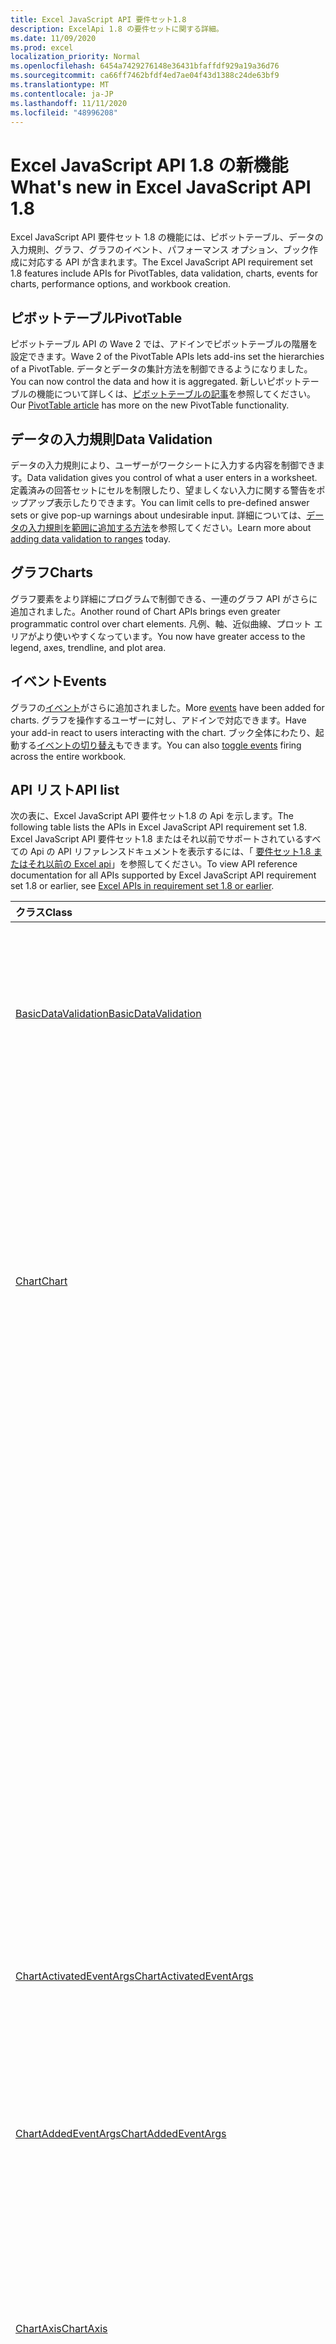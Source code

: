 ```yaml
---
title: Excel JavaScript API 要件セット1.8
description: ExcelApi 1.8 の要件セットに関する詳細。
ms.date: 11/09/2020
ms.prod: excel
localization_priority: Normal
ms.openlocfilehash: 6454a7429276148e36431bfaffdf929a19a36d76
ms.sourcegitcommit: ca66ff7462bfdf4ed7ae04f43d1388c24de63bf9
ms.translationtype: MT
ms.contentlocale: ja-JP
ms.lasthandoff: 11/11/2020
ms.locfileid: "48996208"
---
```

# <a name="whats-new-in-excel-javascript-api-18"></a><span data-ttu-id="38778-103">Excel JavaScript API 1.8 の新機能</span><span class="sxs-lookup"><span data-stu-id="38778-103">What's new in Excel JavaScript API 1.8</span></span>

<span data-ttu-id="38778-104">Excel JavaScript API 要件セット 1.8 の機能には、ピボットテーブル、データの入力規則、グラフ、グラフのイベント、パフォーマンス オプション、ブック作成に対応する API が含まれます。</span><span class="sxs-lookup"><span data-stu-id="38778-104">The Excel JavaScript API requirement set 1.8 features include APIs for PivotTables, data validation, charts, events for charts, performance options, and workbook creation.</span></span>

## <a name="pivottable"></a><span data-ttu-id="38778-105">ピボットテーブル</span><span class="sxs-lookup"><span data-stu-id="38778-105">PivotTable</span></span>

<span data-ttu-id="38778-106">ピボットテーブル API の Wave 2 では、アドインでピボットテーブルの階層を設定できます。</span><span class="sxs-lookup"><span data-stu-id="38778-106">Wave 2 of the PivotTable APIs lets add-ins set the hierarchies of a PivotTable.</span></span> <span data-ttu-id="38778-107">データとデータの集計方法を制御できるようになりました。</span><span class="sxs-lookup"><span data-stu-id="38778-107">You can now control the data and how it is aggregated.</span></span> <span data-ttu-id="38778-108">新しいピボットテーブルの機能について詳しくは、[ピボットテーブルの記事](../../excel/excel-add-ins-pivottables.md)を参照してください。</span><span class="sxs-lookup"><span data-stu-id="38778-108">Our [PivotTable article](../../excel/excel-add-ins-pivottables.md) has more on the new PivotTable functionality.</span></span>

## <a name="data-validation"></a><span data-ttu-id="38778-109">データの入力規則</span><span class="sxs-lookup"><span data-stu-id="38778-109">Data Validation</span></span>

<span data-ttu-id="38778-110">データの入力規則により、ユーザーがワークシートに入力する内容を制御できます。</span><span class="sxs-lookup"><span data-stu-id="38778-110">Data validation gives you control of what a user enters in a worksheet.</span></span> <span data-ttu-id="38778-111">定義済みの回答セットにセルを制限したり、望ましくない入力に関する警告をポップアップ表示したりできます。</span><span class="sxs-lookup"><span data-stu-id="38778-111">You can limit cells to pre-defined answer sets or give pop-up warnings about undesirable input.</span></span> <span data-ttu-id="38778-112">詳細については、[データの入力規則を範囲に追加する方法](../../excel/excel-add-ins-data-validation.md)を参照してください。</span><span class="sxs-lookup"><span data-stu-id="38778-112">Learn more about [adding data validation to ranges](../../excel/excel-add-ins-data-validation.md) today.</span></span>

## <a name="charts"></a><span data-ttu-id="38778-113">グラフ</span><span class="sxs-lookup"><span data-stu-id="38778-113">Charts</span></span>

<span data-ttu-id="38778-114">グラフ要素をより詳細にプログラムで制御できる、一連のグラフ API がさらに追加されました。</span><span class="sxs-lookup"><span data-stu-id="38778-114">Another round of Chart APIs brings even greater programmatic control over chart elements.</span></span> <span data-ttu-id="38778-115">凡例、軸、近似曲線、プロット エリアがより使いやすくなっています。</span><span class="sxs-lookup"><span data-stu-id="38778-115">You now have greater access to the legend, axes, trendline, and plot area.</span></span>

## <a name="events"></a><span data-ttu-id="38778-116">イベント</span><span class="sxs-lookup"><span data-stu-id="38778-116">Events</span></span>

<span data-ttu-id="38778-117">グラフの[イベント](../../excel/excel-add-ins-events.md)がさらに追加されました。</span><span class="sxs-lookup"><span data-stu-id="38778-117">More [events](../../excel/excel-add-ins-events.md) have been added for charts.</span></span> <span data-ttu-id="38778-118">グラフを操作するユーザーに対し、アドインで対応できます。</span><span class="sxs-lookup"><span data-stu-id="38778-118">Have your add-in react to users interacting with the chart.</span></span> <span data-ttu-id="38778-119">ブック全体にわたり、起動する[イベントの切り替え](../../excel/performance.md#enable-and-disable-events)もできます。</span><span class="sxs-lookup"><span data-stu-id="38778-119">You can also [toggle events](../../excel/performance.md#enable-and-disable-events) firing across the entire workbook.</span></span>

## <a name="api-list"></a><span data-ttu-id="38778-120">API リスト</span><span class="sxs-lookup"><span data-stu-id="38778-120">API list</span></span>

<span data-ttu-id="38778-121">次の表に、Excel JavaScript API 要件セット1.8 の Api を示します。</span><span class="sxs-lookup"><span data-stu-id="38778-121">The following table lists the APIs in Excel JavaScript API requirement set 1.8.</span></span> <span data-ttu-id="38778-122">Excel JavaScript API 要件セット1.8 またはそれ以前でサポートされているすべての Api の API リファレンスドキュメントを表示するには、「 [要件セット1.8 またはそれ以前の Excel api](/javascript/api/excel?view=excel-js-1.8&preserve-view=true)」を参照してください。</span><span class="sxs-lookup"><span data-stu-id="38778-122">To view API reference documentation for all APIs supported by Excel JavaScript API requirement set 1.8 or earlier, see [Excel APIs in requirement set 1.8 or earlier](/javascript/api/excel?view=excel-js-1.8&preserve-view=true).</span></span>

| <span data-ttu-id="38778-123">クラス</span><span class="sxs-lookup"><span data-stu-id="38778-123">Class</span></span> | <span data-ttu-id="38778-124">フィールド</span><span class="sxs-lookup"><span data-stu-id="38778-124">Fields</span></span> | <span data-ttu-id="38778-125">説明</span><span class="sxs-lookup"><span data-stu-id="38778-125">Description</span></span> |
|:---|:---|:---|
|[<span data-ttu-id="38778-126">BasicDataValidation</span><span class="sxs-lookup"><span data-stu-id="38778-126">BasicDataValidation</span></span>](/javascript/api/excel/excel.basicdatavalidation)|[<span data-ttu-id="38778-127">formula1</span><span class="sxs-lookup"><span data-stu-id="38778-127">formula1</span></span>](/javascript/api/excel/excel.basicdatavalidation#formula1)|<span data-ttu-id="38778-128">Operator プロパティが GreaterThan などのバイナリ演算子に設定されている場合、右のオペランドを指定します (左のオペランドは、ユーザーがセルに入力しようとした値です)。</span><span class="sxs-lookup"><span data-stu-id="38778-128">Specifies the right-hand operand when the operator property is set to a binary operator such as GreaterThan (the left-hand operand is the value the user tries to enter in the cell).</span></span>|
||[<span data-ttu-id="38778-129">formula2</span><span class="sxs-lookup"><span data-stu-id="38778-129">formula2</span></span>](/javascript/api/excel/excel.basicdatavalidation#formula2)|<span data-ttu-id="38778-130">三項演算子を and NotBetween で指定すると、上限オペランドが指定されます。</span><span class="sxs-lookup"><span data-stu-id="38778-130">With the ternary operators Between and NotBetween, specifies the upper bound operand.</span></span>|
||[<span data-ttu-id="38778-131">operator</span><span class="sxs-lookup"><span data-stu-id="38778-131">operator</span></span>](/javascript/api/excel/excel.basicdatavalidation#operator)|<span data-ttu-id="38778-132">データの検証に使用する演算子。</span><span class="sxs-lookup"><span data-stu-id="38778-132">The operator to use for validating the data.</span></span>|
|[<span data-ttu-id="38778-133">Chart</span><span class="sxs-lookup"><span data-stu-id="38778-133">Chart</span></span>](/javascript/api/excel/excel.chart)|[<span data-ttu-id="38778-134">categoryLabelLevel</span><span class="sxs-lookup"><span data-stu-id="38778-134">categoryLabelLevel</span></span>](/javascript/api/excel/excel.chart#categorylabellevel)|<span data-ttu-id="38778-135">を参照する Chartカテゴリ Labellevel 列挙定数を指定します。</span><span class="sxs-lookup"><span data-stu-id="38778-135">Specifies a ChartCategoryLabelLevel enumeration constant referring to</span></span>|
||[<span data-ttu-id="38778-136">displayBlanksAs</span><span class="sxs-lookup"><span data-stu-id="38778-136">displayBlanksAs</span></span>](/javascript/api/excel/excel.chart#displayblanksas)|<span data-ttu-id="38778-137">空白セルをグラフにプロットする方法を指定します。</span><span class="sxs-lookup"><span data-stu-id="38778-137">Specifies the way that blank cells are plotted on a chart.</span></span>|
||[<span data-ttu-id="38778-138">plotBy</span><span class="sxs-lookup"><span data-stu-id="38778-138">plotBy</span></span>](/javascript/api/excel/excel.chart#plotby)|<span data-ttu-id="38778-139">列や行がグラフのデータ系列として使用される方法を指定します。</span><span class="sxs-lookup"><span data-stu-id="38778-139">Specifies the way columns or rows are used as data series on the chart.</span></span>|
||[<span data-ttu-id="38778-140">plotVisibleOnly</span><span class="sxs-lookup"><span data-stu-id="38778-140">plotVisibleOnly</span></span>](/javascript/api/excel/excel.chart#plotvisibleonly)|<span data-ttu-id="38778-141">true の場合、可視セルだけがプロットされます。</span><span class="sxs-lookup"><span data-stu-id="38778-141">True if only visible cells are plotted.</span></span> <span data-ttu-id="38778-142">false の場合、可視セルと非表示セルの両方がプロットされます。</span><span class="sxs-lookup"><span data-stu-id="38778-142">False if both visible and hidden cells are plotted.</span></span>|
||[<span data-ttu-id="38778-143">onActivated</span><span class="sxs-lookup"><span data-stu-id="38778-143">onActivated</span></span>](/javascript/api/excel/excel.chart#onactivated)|<span data-ttu-id="38778-144">グラフがアクティブになったときに発生します。</span><span class="sxs-lookup"><span data-stu-id="38778-144">Occurs when the chart is activated.</span></span>|
||[<span data-ttu-id="38778-145">onDeactivated</span><span class="sxs-lookup"><span data-stu-id="38778-145">onDeactivated</span></span>](/javascript/api/excel/excel.chart#ondeactivated)|<span data-ttu-id="38778-146">グラフが非アクティブになったときに発生します。</span><span class="sxs-lookup"><span data-stu-id="38778-146">Occurs when the chart is deactivated.</span></span>|
||[<span data-ttu-id="38778-147">plotArea</span><span class="sxs-lookup"><span data-stu-id="38778-147">plotArea</span></span>](/javascript/api/excel/excel.chart#plotarea)|<span data-ttu-id="38778-148">グラフのプロット エリアを表します。</span><span class="sxs-lookup"><span data-stu-id="38778-148">Represents the plotArea for the chart.</span></span>|
||[<span data-ttu-id="38778-149">seriesNameLevel</span><span class="sxs-lookup"><span data-stu-id="38778-149">seriesNameLevel</span></span>](/javascript/api/excel/excel.chart#seriesnamelevel)|<span data-ttu-id="38778-150">を参照する ChartSeriesNameLevel 列挙定数を指定します。</span><span class="sxs-lookup"><span data-stu-id="38778-150">Specifies a ChartSeriesNameLevel enumeration constant referring to</span></span>|
||[<span data-ttu-id="38778-151">showDataLabelsOverMaximum</span><span class="sxs-lookup"><span data-stu-id="38778-151">showDataLabelsOverMaximum</span></span>](/javascript/api/excel/excel.chart#showdatalabelsovermaximum)|<span data-ttu-id="38778-152">値が数値軸の最大値より大きい場合にデータラベルを表示するかどうかを指定します。</span><span class="sxs-lookup"><span data-stu-id="38778-152">Specifies whether to show the data labels when the value is greater than the maximum value on the value axis.</span></span>|
||[<span data-ttu-id="38778-153">style</span><span class="sxs-lookup"><span data-stu-id="38778-153">style</span></span>](/javascript/api/excel/excel.chart#style)|<span data-ttu-id="38778-154">グラフのグラフのスタイルを指定します。</span><span class="sxs-lookup"><span data-stu-id="38778-154">Specifies the chart style for the chart.</span></span>|
|[<span data-ttu-id="38778-155">ChartActivatedEventArgs</span><span class="sxs-lookup"><span data-stu-id="38778-155">ChartActivatedEventArgs</span></span>](/javascript/api/excel/excel.chartactivatedeventargs)|[<span data-ttu-id="38778-156">chartId</span><span class="sxs-lookup"><span data-stu-id="38778-156">chartId</span></span>](/javascript/api/excel/excel.chartactivatedeventargs#chartid)|<span data-ttu-id="38778-157">アクティブにされたグラフの ID を取得します。</span><span class="sxs-lookup"><span data-stu-id="38778-157">Gets the id of the chart that is activated.</span></span>|
||[<span data-ttu-id="38778-158">type</span><span class="sxs-lookup"><span data-stu-id="38778-158">type</span></span>](/javascript/api/excel/excel.chartactivatedeventargs#type)|<span data-ttu-id="38778-159">イベントの種類を取得します。</span><span class="sxs-lookup"><span data-stu-id="38778-159">Gets the type of the event.</span></span>|
||[<span data-ttu-id="38778-160">worksheetId</span><span class="sxs-lookup"><span data-stu-id="38778-160">worksheetId</span></span>](/javascript/api/excel/excel.chartactivatedeventargs#worksheetid)|<span data-ttu-id="38778-161">グラフがアクティブにされたワークシートの ID を取得します。</span><span class="sxs-lookup"><span data-stu-id="38778-161">Gets the id of the worksheet in which the chart is activated.</span></span>|
|[<span data-ttu-id="38778-162">ChartAddedEventArgs</span><span class="sxs-lookup"><span data-stu-id="38778-162">ChartAddedEventArgs</span></span>](/javascript/api/excel/excel.chartaddedeventargs)|[<span data-ttu-id="38778-163">chartId</span><span class="sxs-lookup"><span data-stu-id="38778-163">chartId</span></span>](/javascript/api/excel/excel.chartaddedeventargs#chartid)|<span data-ttu-id="38778-164">ワークシートに追加されたグラフの ID を取得します。</span><span class="sxs-lookup"><span data-stu-id="38778-164">Gets the id of the chart that is added to the worksheet.</span></span>|
||[<span data-ttu-id="38778-165">source</span><span class="sxs-lookup"><span data-stu-id="38778-165">source</span></span>](/javascript/api/excel/excel.chartaddedeventargs#source)|<span data-ttu-id="38778-166">イベントのソースを取得します。</span><span class="sxs-lookup"><span data-stu-id="38778-166">Gets the source of the event.</span></span>|
||[<span data-ttu-id="38778-167">type</span><span class="sxs-lookup"><span data-stu-id="38778-167">type</span></span>](/javascript/api/excel/excel.chartaddedeventargs#type)|<span data-ttu-id="38778-168">イベントの種類を取得します。</span><span class="sxs-lookup"><span data-stu-id="38778-168">Gets the type of the event.</span></span>|
||[<span data-ttu-id="38778-169">worksheetId</span><span class="sxs-lookup"><span data-stu-id="38778-169">worksheetId</span></span>](/javascript/api/excel/excel.chartaddedeventargs#worksheetid)|<span data-ttu-id="38778-170">グラフが追加されたワークシートの ID を取得します。</span><span class="sxs-lookup"><span data-stu-id="38778-170">Gets the id of the worksheet in which the chart is added.</span></span>|
|[<span data-ttu-id="38778-171">ChartAxis</span><span class="sxs-lookup"><span data-stu-id="38778-171">ChartAxis</span></span>](/javascript/api/excel/excel.chartaxis)|[<span data-ttu-id="38778-172">策定</span><span class="sxs-lookup"><span data-stu-id="38778-172">alignment</span></span>](/javascript/api/excel/excel.chartaxis#alignment)|<span data-ttu-id="38778-173">指定された軸の目盛ラベルの配置を指定します。</span><span class="sxs-lookup"><span data-stu-id="38778-173">Specifies the alignment for the specified axis tick label.</span></span>|
||[<span data-ttu-id="38778-174">isBetweenCategories</span><span class="sxs-lookup"><span data-stu-id="38778-174">isBetweenCategories</span></span>](/javascript/api/excel/excel.chartaxis#isbetweencategories)|<span data-ttu-id="38778-175">数値軸が項目間の項目軸と交差するかどうかを指定します。</span><span class="sxs-lookup"><span data-stu-id="38778-175">Specifies if the value axis crosses the category axis between categories.</span></span>|
||[<span data-ttu-id="38778-176">階層</span><span class="sxs-lookup"><span data-stu-id="38778-176">multiLevel</span></span>](/javascript/api/excel/excel.chartaxis#multilevel)|<span data-ttu-id="38778-177">軸がマルチレベルであるかどうかを指定します。</span><span class="sxs-lookup"><span data-stu-id="38778-177">Specifies if an axis is multilevel.</span></span>|
||[<span data-ttu-id="38778-178">numberFormat</span><span class="sxs-lookup"><span data-stu-id="38778-178">numberFormat</span></span>](/javascript/api/excel/excel.chartaxis#numberformat)|<span data-ttu-id="38778-179">軸の目盛ラベルの書式コードを指定します。</span><span class="sxs-lookup"><span data-stu-id="38778-179">Specifies the format code for the axis tick label.</span></span>|
||[<span data-ttu-id="38778-180">交互</span><span class="sxs-lookup"><span data-stu-id="38778-180">offset</span></span>](/javascript/api/excel/excel.chartaxis#offset)|<span data-ttu-id="38778-181">ラベルのレベル間の距離、および先頭レベルと軸線との距離を指定します。</span><span class="sxs-lookup"><span data-stu-id="38778-181">Specifies the distance between the levels of labels, and the distance between the first level and the axis line.</span></span>|
||[<span data-ttu-id="38778-182">position</span><span class="sxs-lookup"><span data-stu-id="38778-182">position</span></span>](/javascript/api/excel/excel.chartaxis#position)|<span data-ttu-id="38778-183">指定した軸と他の軸との交差位置を指定します。</span><span class="sxs-lookup"><span data-stu-id="38778-183">Specifies the specified axis position where the other axis crosses.</span></span>|
||[<span data-ttu-id="38778-184">positionAt</span><span class="sxs-lookup"><span data-stu-id="38778-184">positionAt</span></span>](/javascript/api/excel/excel.chartaxis#positionat)|<span data-ttu-id="38778-185">指定した軸と他の軸との交差位置を指定します。</span><span class="sxs-lookup"><span data-stu-id="38778-185">Specifies the specified axis position where the other axis crosses at.</span></span>|
||[<span data-ttu-id="38778-186">setPositionAt (value: number)</span><span class="sxs-lookup"><span data-stu-id="38778-186">setPositionAt(value: number)</span></span>](/javascript/api/excel/excel.chartaxis#setpositionat-value-)|<span data-ttu-id="38778-187">指定した軸と他の軸との交差位置を設定します。</span><span class="sxs-lookup"><span data-stu-id="38778-187">Sets the specified axis position where the other axis crosses at.</span></span>|
||[<span data-ttu-id="38778-188">textOrientation</span><span class="sxs-lookup"><span data-stu-id="38778-188">textOrientation</span></span>](/javascript/api/excel/excel.chartaxis#textorientation)|<span data-ttu-id="38778-189">グラフ軸の目盛ラベルに対して、テキストの方向を指定する角度を指定します。</span><span class="sxs-lookup"><span data-stu-id="38778-189">Specifies the angle to which the text is oriented for the chart axis tick label.</span></span>|
|[<span data-ttu-id="38778-190">ChartAxisFormat</span><span class="sxs-lookup"><span data-stu-id="38778-190">ChartAxisFormat</span></span>](/javascript/api/excel/excel.chartaxisformat)|[<span data-ttu-id="38778-191">fill</span><span class="sxs-lookup"><span data-stu-id="38778-191">fill</span></span>](/javascript/api/excel/excel.chartaxisformat#fill)|<span data-ttu-id="38778-192">グラフの塗りつぶしの書式を指定します。</span><span class="sxs-lookup"><span data-stu-id="38778-192">Specifies chart fill formatting.</span></span>|
|[<span data-ttu-id="38778-193">ChartAxisTitle</span><span class="sxs-lookup"><span data-stu-id="38778-193">ChartAxisTitle</span></span>](/javascript/api/excel/excel.chartaxistitle)|[<span data-ttu-id="38778-194">setFormula (formula: string)</span><span class="sxs-lookup"><span data-stu-id="38778-194">setFormula(formula: string)</span></span>](/javascript/api/excel/excel.chartaxistitle#setformula-formula-)|<span data-ttu-id="38778-195">A1 スタイルの表記法を使用するグラフの軸タイトルの数式を表す文字列値。</span><span class="sxs-lookup"><span data-stu-id="38778-195">A string value that represents the formula of chart axis title using A1-style notation.</span></span>|
|[<span data-ttu-id="38778-196">ChartAxisTitleFormat</span><span class="sxs-lookup"><span data-stu-id="38778-196">ChartAxisTitleFormat</span></span>](/javascript/api/excel/excel.chartaxistitleformat)|[<span data-ttu-id="38778-197">罫線</span><span class="sxs-lookup"><span data-stu-id="38778-197">border</span></span>](/javascript/api/excel/excel.chartaxistitleformat#border)|<span data-ttu-id="38778-198">グラフ軸のタイトルの枠線の書式を指定します。色、linestyle、および重みを含みます。</span><span class="sxs-lookup"><span data-stu-id="38778-198">Specifies the chart axis title's border format, which includes color, linestyle, and weight.</span></span>|
||[<span data-ttu-id="38778-199">fill</span><span class="sxs-lookup"><span data-stu-id="38778-199">fill</span></span>](/javascript/api/excel/excel.chartaxistitleformat#fill)|<span data-ttu-id="38778-200">グラフ軸のタイトルの塗りつぶしの書式を指定します。</span><span class="sxs-lookup"><span data-stu-id="38778-200">Specifies the chart axis title's fill formatting.</span></span>|
|[<span data-ttu-id="38778-201">ChartBorder</span><span class="sxs-lookup"><span data-stu-id="38778-201">ChartBorder</span></span>](/javascript/api/excel/excel.chartborder)|[<span data-ttu-id="38778-202">clear()</span><span class="sxs-lookup"><span data-stu-id="38778-202">clear()</span></span>](/javascript/api/excel/excel.chartborder#clear--)|<span data-ttu-id="38778-203">グラフ要素の罫線の書式設定をクリアします。</span><span class="sxs-lookup"><span data-stu-id="38778-203">Clear the border format of a chart element.</span></span>|
|[<span data-ttu-id="38778-204">ChartCollection</span><span class="sxs-lookup"><span data-stu-id="38778-204">ChartCollection</span></span>](/javascript/api/excel/excel.chartcollection)|[<span data-ttu-id="38778-205">onActivated</span><span class="sxs-lookup"><span data-stu-id="38778-205">onActivated</span></span>](/javascript/api/excel/excel.chartcollection#onactivated)|<span data-ttu-id="38778-206">グラフがアクティブになったときに発生します。</span><span class="sxs-lookup"><span data-stu-id="38778-206">Occurs when a chart is activated.</span></span>|
||[<span data-ttu-id="38778-207">onAdded</span><span class="sxs-lookup"><span data-stu-id="38778-207">onAdded</span></span>](/javascript/api/excel/excel.chartcollection#onadded)|<span data-ttu-id="38778-208">新しいグラフがワークシートに追加されるときに発生します。</span><span class="sxs-lookup"><span data-stu-id="38778-208">Occurs when a new chart is added to the worksheet.</span></span>|
||[<span data-ttu-id="38778-209">onDeactivated</span><span class="sxs-lookup"><span data-stu-id="38778-209">onDeactivated</span></span>](/javascript/api/excel/excel.chartcollection#ondeactivated)|<span data-ttu-id="38778-210">グラフが非アクティブになったときに発生します。</span><span class="sxs-lookup"><span data-stu-id="38778-210">Occurs when a chart is deactivated.</span></span>|
||[<span data-ttu-id="38778-211">onDeleted</span><span class="sxs-lookup"><span data-stu-id="38778-211">onDeleted</span></span>](/javascript/api/excel/excel.chartcollection#ondeleted)|<span data-ttu-id="38778-212">グラフが削除されるときに発生します。</span><span class="sxs-lookup"><span data-stu-id="38778-212">Occurs when a chart is deleted.</span></span>|
|[<span data-ttu-id="38778-213">ChartDataLabel</span><span class="sxs-lookup"><span data-stu-id="38778-213">ChartDataLabel</span></span>](/javascript/api/excel/excel.chartdatalabel)|[<span data-ttu-id="38778-214">スパイク</span><span class="sxs-lookup"><span data-stu-id="38778-214">autoText</span></span>](/javascript/api/excel/excel.chartdatalabel#autotext)|<span data-ttu-id="38778-215">データラベルがコンテキストに基づいて適切なテキストを自動的に生成するかどうかを指定します。</span><span class="sxs-lookup"><span data-stu-id="38778-215">Specifies if the data label automatically generates appropriate text based on context.</span></span>|
||[<span data-ttu-id="38778-216">formula</span><span class="sxs-lookup"><span data-stu-id="38778-216">formula</span></span>](/javascript/api/excel/excel.chartdatalabel#formula)|<span data-ttu-id="38778-217">A1 スタイルの表記法を使用するグラフのデータ ラベルの数式を表す文字列値。</span><span class="sxs-lookup"><span data-stu-id="38778-217">String value that represents the formula of chart data label using A1-style notation.</span></span>|
||[<span data-ttu-id="38778-218">horizontalAlignment</span><span class="sxs-lookup"><span data-stu-id="38778-218">horizontalAlignment</span></span>](/javascript/api/excel/excel.chartdatalabel#horizontalalignment)|<span data-ttu-id="38778-219">グラフのデータ ラベルの水平方向の配置を表します。</span><span class="sxs-lookup"><span data-stu-id="38778-219">Represents the horizontal alignment for chart data label.</span></span>|
||[<span data-ttu-id="38778-220">left</span><span class="sxs-lookup"><span data-stu-id="38778-220">left</span></span>](/javascript/api/excel/excel.chartdatalabel#left)|<span data-ttu-id="38778-221">グラフのデータ ラベルの左端からグラフ エリアの左端までの距離 (ポイント数) を表します。</span><span class="sxs-lookup"><span data-stu-id="38778-221">Represents the distance, in points, from the left edge of chart data label to the left edge of chart area.</span></span>|
||[<span data-ttu-id="38778-222">numberFormat</span><span class="sxs-lookup"><span data-stu-id="38778-222">numberFormat</span></span>](/javascript/api/excel/excel.chartdatalabel#numberformat)|<span data-ttu-id="38778-223">データ ラベルの書式コードを表す文字列値。</span><span class="sxs-lookup"><span data-stu-id="38778-223">String value that represents the format code for data label.</span></span>|
||[<span data-ttu-id="38778-224">format</span><span class="sxs-lookup"><span data-stu-id="38778-224">format</span></span>](/javascript/api/excel/excel.chartdatalabel#format)|<span data-ttu-id="38778-225">グラフのデータ ラベルの書式設定を表します。</span><span class="sxs-lookup"><span data-stu-id="38778-225">Represents the format of chart data label.</span></span>|
||[<span data-ttu-id="38778-226">height</span><span class="sxs-lookup"><span data-stu-id="38778-226">height</span></span>](/javascript/api/excel/excel.chartdatalabel#height)|<span data-ttu-id="38778-227">グラフのデータ ラベルの高さ (ポイント数) を返します。</span><span class="sxs-lookup"><span data-stu-id="38778-227">Returns the height, in points, of the chart data label.</span></span>|
||[<span data-ttu-id="38778-228">width</span><span class="sxs-lookup"><span data-stu-id="38778-228">width</span></span>](/javascript/api/excel/excel.chartdatalabel#width)|<span data-ttu-id="38778-229">グラフのデータ ラベルの幅 (ポイント数) を返します。</span><span class="sxs-lookup"><span data-stu-id="38778-229">Returns the width, in points, of the chart data label.</span></span>|
||[<span data-ttu-id="38778-230">text</span><span class="sxs-lookup"><span data-stu-id="38778-230">text</span></span>](/javascript/api/excel/excel.chartdatalabel#text)|<span data-ttu-id="38778-231">グラフのデータ ラベルのテキストを表す文字列。</span><span class="sxs-lookup"><span data-stu-id="38778-231">String representing the text of the data label on a chart.</span></span>|
||[<span data-ttu-id="38778-232">textOrientation</span><span class="sxs-lookup"><span data-stu-id="38778-232">textOrientation</span></span>](/javascript/api/excel/excel.chartdatalabel#textorientation)|<span data-ttu-id="38778-233">グラフのデータラベルに対して、テキストの方向を指定する角度を表します。</span><span class="sxs-lookup"><span data-stu-id="38778-233">Represents the angle to which the text is oriented for the chart data label.</span></span>|
||[<span data-ttu-id="38778-234">top</span><span class="sxs-lookup"><span data-stu-id="38778-234">top</span></span>](/javascript/api/excel/excel.chartdatalabel#top)|<span data-ttu-id="38778-235">グラフのデータ ラベルの上端からグラフ エリアの上端までの距離 (ポイント数) を表します。</span><span class="sxs-lookup"><span data-stu-id="38778-235">Represents the distance, in points, from the top edge of chart data label to the top of chart area.</span></span>|
||[<span data-ttu-id="38778-236">verticalAlignment</span><span class="sxs-lookup"><span data-stu-id="38778-236">verticalAlignment</span></span>](/javascript/api/excel/excel.chartdatalabel#verticalalignment)|<span data-ttu-id="38778-237">グラフのデータ ラベルの垂直方向の配置を表します。</span><span class="sxs-lookup"><span data-stu-id="38778-237">Represents the vertical alignment of chart data label.</span></span>|
|[<span data-ttu-id="38778-238">ChartDataLabelFormat</span><span class="sxs-lookup"><span data-stu-id="38778-238">ChartDataLabelFormat</span></span>](/javascript/api/excel/excel.chartdatalabelformat)|[<span data-ttu-id="38778-239">罫線</span><span class="sxs-lookup"><span data-stu-id="38778-239">border</span></span>](/javascript/api/excel/excel.chartdatalabelformat#border)|<span data-ttu-id="38778-240">グラフの罫線の書式設定 (色、線のスタイル、線の太さなど) を表します。</span><span class="sxs-lookup"><span data-stu-id="38778-240">Represents the border format, which includes color, linestyle, and weight.</span></span>|
|[<span data-ttu-id="38778-241">ChartDataLabels</span><span class="sxs-lookup"><span data-stu-id="38778-241">ChartDataLabels</span></span>](/javascript/api/excel/excel.chartdatalabels)|[<span data-ttu-id="38778-242">スパイク</span><span class="sxs-lookup"><span data-stu-id="38778-242">autoText</span></span>](/javascript/api/excel/excel.chartdatalabels#autotext)|<span data-ttu-id="38778-243">データラベルがコンテキストに基づいて適切なテキストを自動的に生成するかどうかを指定します。</span><span class="sxs-lookup"><span data-stu-id="38778-243">Specifies if data labels automatically generate appropriate text based on context.</span></span>|
||[<span data-ttu-id="38778-244">horizontalAlignment</span><span class="sxs-lookup"><span data-stu-id="38778-244">horizontalAlignment</span></span>](/javascript/api/excel/excel.chartdatalabels#horizontalalignment)|<span data-ttu-id="38778-245">グラフのデータラベルの水平方向の配置を指定します。</span><span class="sxs-lookup"><span data-stu-id="38778-245">Specifies the horizontal alignment for chart data label.</span></span>|
||[<span data-ttu-id="38778-246">numberFormat</span><span class="sxs-lookup"><span data-stu-id="38778-246">numberFormat</span></span>](/javascript/api/excel/excel.chartdatalabels#numberformat)|<span data-ttu-id="38778-247">データラベルの書式コードを指定します。</span><span class="sxs-lookup"><span data-stu-id="38778-247">Specifies the format code for data labels.</span></span>|
||[<span data-ttu-id="38778-248">textOrientation</span><span class="sxs-lookup"><span data-stu-id="38778-248">textOrientation</span></span>](/javascript/api/excel/excel.chartdatalabels#textorientation)|<span data-ttu-id="38778-249">データラベルのテキストの方向を表します。</span><span class="sxs-lookup"><span data-stu-id="38778-249">Represents the angle to which the text is oriented for data labels.</span></span>|
||[<span data-ttu-id="38778-250">verticalAlignment</span><span class="sxs-lookup"><span data-stu-id="38778-250">verticalAlignment</span></span>](/javascript/api/excel/excel.chartdatalabels#verticalalignment)|<span data-ttu-id="38778-251">グラフのデータ ラベルの垂直方向の配置を表します。</span><span class="sxs-lookup"><span data-stu-id="38778-251">Represents the vertical alignment of chart data label.</span></span>|
|[<span data-ttu-id="38778-252">ChartDeactivatedEventArgs</span><span class="sxs-lookup"><span data-stu-id="38778-252">ChartDeactivatedEventArgs</span></span>](/javascript/api/excel/excel.chartdeactivatedeventargs)|[<span data-ttu-id="38778-253">chartId</span><span class="sxs-lookup"><span data-stu-id="38778-253">chartId</span></span>](/javascript/api/excel/excel.chartdeactivatedeventargs#chartid)|<span data-ttu-id="38778-254">非アクティブにされたグラフの ID を取得します。</span><span class="sxs-lookup"><span data-stu-id="38778-254">Gets the id of the chart that is deactivated.</span></span>|
||[<span data-ttu-id="38778-255">type</span><span class="sxs-lookup"><span data-stu-id="38778-255">type</span></span>](/javascript/api/excel/excel.chartdeactivatedeventargs#type)|<span data-ttu-id="38778-256">イベントの種類を取得します。</span><span class="sxs-lookup"><span data-stu-id="38778-256">Gets the type of the event.</span></span>|
||[<span data-ttu-id="38778-257">worksheetId</span><span class="sxs-lookup"><span data-stu-id="38778-257">worksheetId</span></span>](/javascript/api/excel/excel.chartdeactivatedeventargs#worksheetid)|<span data-ttu-id="38778-258">グラフが非アクティブにされたワークシートの ID を取得します。</span><span class="sxs-lookup"><span data-stu-id="38778-258">Gets the id of the worksheet in which the chart is deactivated.</span></span>|
|[<span data-ttu-id="38778-259">ChartDeletedEventArgs</span><span class="sxs-lookup"><span data-stu-id="38778-259">ChartDeletedEventArgs</span></span>](/javascript/api/excel/excel.chartdeletedeventargs)|[<span data-ttu-id="38778-260">chartId</span><span class="sxs-lookup"><span data-stu-id="38778-260">chartId</span></span>](/javascript/api/excel/excel.chartdeletedeventargs#chartid)|<span data-ttu-id="38778-261">ワークシートから削除されたグラフの ID を取得します。</span><span class="sxs-lookup"><span data-stu-id="38778-261">Gets the id of the chart that is deleted from the worksheet.</span></span>|
||[<span data-ttu-id="38778-262">source</span><span class="sxs-lookup"><span data-stu-id="38778-262">source</span></span>](/javascript/api/excel/excel.chartdeletedeventargs#source)|<span data-ttu-id="38778-263">イベントのソースを取得します。</span><span class="sxs-lookup"><span data-stu-id="38778-263">Gets the source of the event.</span></span>|
||[<span data-ttu-id="38778-264">type</span><span class="sxs-lookup"><span data-stu-id="38778-264">type</span></span>](/javascript/api/excel/excel.chartdeletedeventargs#type)|<span data-ttu-id="38778-265">イベントの種類を取得します。</span><span class="sxs-lookup"><span data-stu-id="38778-265">Gets the type of the event.</span></span>|
||[<span data-ttu-id="38778-266">worksheetId</span><span class="sxs-lookup"><span data-stu-id="38778-266">worksheetId</span></span>](/javascript/api/excel/excel.chartdeletedeventargs#worksheetid)|<span data-ttu-id="38778-267">グラフが削除されたワークシートの ID を取得します。</span><span class="sxs-lookup"><span data-stu-id="38778-267">Gets the id of the worksheet in which the chart is deleted.</span></span>|
|[<span data-ttu-id="38778-268">ChartLegendEntry</span><span class="sxs-lookup"><span data-stu-id="38778-268">ChartLegendEntry</span></span>](/javascript/api/excel/excel.chartlegendentry)|[<span data-ttu-id="38778-269">height</span><span class="sxs-lookup"><span data-stu-id="38778-269">height</span></span>](/javascript/api/excel/excel.chartlegendentry#height)|<span data-ttu-id="38778-270">グラフの凡例の legendEntry の高さを指定します。</span><span class="sxs-lookup"><span data-stu-id="38778-270">Specifies the height of the legendEntry on the chart legend.</span></span>|
||[<span data-ttu-id="38778-271">index</span><span class="sxs-lookup"><span data-stu-id="38778-271">index</span></span>](/javascript/api/excel/excel.chartlegendentry#index)|<span data-ttu-id="38778-272">グラフの凡例の legendEntry のインデックスを指定します。</span><span class="sxs-lookup"><span data-stu-id="38778-272">Specifies the index of the legendEntry in the chart legend.</span></span>|
||[<span data-ttu-id="38778-273">left</span><span class="sxs-lookup"><span data-stu-id="38778-273">left</span></span>](/javascript/api/excel/excel.chartlegendentry#left)|<span data-ttu-id="38778-274">グラフの legendEntry の左側を指定します。</span><span class="sxs-lookup"><span data-stu-id="38778-274">Specifies the left of a chart legendEntry.</span></span>|
||[<span data-ttu-id="38778-275">top</span><span class="sxs-lookup"><span data-stu-id="38778-275">top</span></span>](/javascript/api/excel/excel.chartlegendentry#top)|<span data-ttu-id="38778-276">グラフの legendEntry の上部を指定します。</span><span class="sxs-lookup"><span data-stu-id="38778-276">Specifies the top of a chart legendEntry.</span></span>|
||[<span data-ttu-id="38778-277">width</span><span class="sxs-lookup"><span data-stu-id="38778-277">width</span></span>](/javascript/api/excel/excel.chartlegendentry#width)|<span data-ttu-id="38778-278">グラフの凡例に表示される凡例エントリの幅を表します。</span><span class="sxs-lookup"><span data-stu-id="38778-278">Represents the width of the legendEntry on the chart Legend.</span></span>|
|[<span data-ttu-id="38778-279">ChartLegendFormat</span><span class="sxs-lookup"><span data-stu-id="38778-279">ChartLegendFormat</span></span>](/javascript/api/excel/excel.chartlegendformat)|[<span data-ttu-id="38778-280">罫線</span><span class="sxs-lookup"><span data-stu-id="38778-280">border</span></span>](/javascript/api/excel/excel.chartlegendformat#border)|<span data-ttu-id="38778-281">グラフの罫線の書式設定 (色、線のスタイル、線の太さなど) を表します。</span><span class="sxs-lookup"><span data-stu-id="38778-281">Represents the border format, which includes color, linestyle, and weight.</span></span>|
|[<span data-ttu-id="38778-282">ChartPlotArea</span><span class="sxs-lookup"><span data-stu-id="38778-282">ChartPlotArea</span></span>](/javascript/api/excel/excel.chartplotarea)|[<span data-ttu-id="38778-283">height</span><span class="sxs-lookup"><span data-stu-id="38778-283">height</span></span>](/javascript/api/excel/excel.chartplotarea#height)|<span data-ttu-id="38778-284">PlotArea の高さの値を指定します。</span><span class="sxs-lookup"><span data-stu-id="38778-284">Specifies the height value of plotArea.</span></span>|
||[<span data-ttu-id="38778-285">insideHeight</span><span class="sxs-lookup"><span data-stu-id="38778-285">insideHeight</span></span>](/javascript/api/excel/excel.chartplotarea#insideheight)|<span data-ttu-id="38778-286">PlotArea の insideHeight 値を指定します。</span><span class="sxs-lookup"><span data-stu-id="38778-286">Specifies the insideHeight value of plotArea.</span></span>|
||[<span data-ttu-id="38778-287">insideLeft</span><span class="sxs-lookup"><span data-stu-id="38778-287">insideLeft</span></span>](/javascript/api/excel/excel.chartplotarea#insideleft)|<span data-ttu-id="38778-288">PlotArea の insideLeft 値を指定します。</span><span class="sxs-lookup"><span data-stu-id="38778-288">Specifies the insideLeft value of plotArea.</span></span>|
||[<span data-ttu-id="38778-289">insideTop</span><span class="sxs-lookup"><span data-stu-id="38778-289">insideTop</span></span>](/javascript/api/excel/excel.chartplotarea#insidetop)|<span data-ttu-id="38778-290">PlotArea の insideTop 値を指定します。</span><span class="sxs-lookup"><span data-stu-id="38778-290">Specifies the insideTop value of plotArea.</span></span>|
||[<span data-ttu-id="38778-291">insideWidth</span><span class="sxs-lookup"><span data-stu-id="38778-291">insideWidth</span></span>](/javascript/api/excel/excel.chartplotarea#insidewidth)|<span data-ttu-id="38778-292">PlotArea の insideWidth 値を指定します。</span><span class="sxs-lookup"><span data-stu-id="38778-292">Specifies the insideWidth value of plotArea.</span></span>|
||[<span data-ttu-id="38778-293">left</span><span class="sxs-lookup"><span data-stu-id="38778-293">left</span></span>](/javascript/api/excel/excel.chartplotarea#left)|<span data-ttu-id="38778-294">PlotArea の左の値を指定します。</span><span class="sxs-lookup"><span data-stu-id="38778-294">Specifies the left value of plotArea.</span></span>|
||[<span data-ttu-id="38778-295">position</span><span class="sxs-lookup"><span data-stu-id="38778-295">position</span></span>](/javascript/api/excel/excel.chartplotarea#position)|<span data-ttu-id="38778-296">PlotArea の位置を指定します。</span><span class="sxs-lookup"><span data-stu-id="38778-296">Specifies the position of plotArea.</span></span>|
||[<span data-ttu-id="38778-297">format</span><span class="sxs-lookup"><span data-stu-id="38778-297">format</span></span>](/javascript/api/excel/excel.chartplotarea#format)|<span data-ttu-id="38778-298">グラフの plotArea の書式を指定します。</span><span class="sxs-lookup"><span data-stu-id="38778-298">Specifies the formatting of a chart plotArea.</span></span>|
||[<span data-ttu-id="38778-299">top</span><span class="sxs-lookup"><span data-stu-id="38778-299">top</span></span>](/javascript/api/excel/excel.chartplotarea#top)|<span data-ttu-id="38778-300">PlotArea の最上位の値を指定します。</span><span class="sxs-lookup"><span data-stu-id="38778-300">Specifies the top value of plotArea.</span></span>|
||[<span data-ttu-id="38778-301">width</span><span class="sxs-lookup"><span data-stu-id="38778-301">width</span></span>](/javascript/api/excel/excel.chartplotarea#width)|<span data-ttu-id="38778-302">PlotArea の幅の値を指定します。</span><span class="sxs-lookup"><span data-stu-id="38778-302">Specifies the width value of plotArea.</span></span>|
|[<span data-ttu-id="38778-303">ChartPlotAreaFormat</span><span class="sxs-lookup"><span data-stu-id="38778-303">ChartPlotAreaFormat</span></span>](/javascript/api/excel/excel.chartplotareaformat)|[<span data-ttu-id="38778-304">罫線</span><span class="sxs-lookup"><span data-stu-id="38778-304">border</span></span>](/javascript/api/excel/excel.chartplotareaformat#border)|<span data-ttu-id="38778-305">グラフ plotArea の罫線の属性を指定します。</span><span class="sxs-lookup"><span data-stu-id="38778-305">Specifies the border attributes of a chart plotArea.</span></span>|
||[<span data-ttu-id="38778-306">fill</span><span class="sxs-lookup"><span data-stu-id="38778-306">fill</span></span>](/javascript/api/excel/excel.chartplotareaformat#fill)|<span data-ttu-id="38778-307">背景の書式設定情報を含むオブジェクトの塗りつぶしの書式を指定します。</span><span class="sxs-lookup"><span data-stu-id="38778-307">Specifies the fill format of an object, which includes background formatting information.</span></span>|
|[<span data-ttu-id="38778-308">ChartSeries</span><span class="sxs-lookup"><span data-stu-id="38778-308">ChartSeries</span></span>](/javascript/api/excel/excel.chartseries)|[<span data-ttu-id="38778-309">axisGroup</span><span class="sxs-lookup"><span data-stu-id="38778-309">axisGroup</span></span>](/javascript/api/excel/excel.chartseries#axisgroup)|<span data-ttu-id="38778-310">指定されたデータ系列のグループを指定します。</span><span class="sxs-lookup"><span data-stu-id="38778-310">Specifies the group for the specified series.</span></span>|
||[<span data-ttu-id="38778-311">切り出し</span><span class="sxs-lookup"><span data-stu-id="38778-311">explosion</span></span>](/javascript/api/excel/excel.chartseries#explosion)|<span data-ttu-id="38778-312">円グラフまたはドーナツグラフのスライスの切り出し値を指定します。</span><span class="sxs-lookup"><span data-stu-id="38778-312">Specifies the explosion value for a pie-chart or doughnut-chart slice.</span></span>|
||[<span data-ttu-id="38778-313">firstSliceAngle</span><span class="sxs-lookup"><span data-stu-id="38778-313">firstSliceAngle</span></span>](/javascript/api/excel/excel.chartseries#firstsliceangle)|<span data-ttu-id="38778-314">最初の円グラフまたはドーナツグラフのスライスの角度を、水平方向から時計回りに角度で指定します。</span><span class="sxs-lookup"><span data-stu-id="38778-314">Specifies the angle of the first pie-chart or doughnut-chart slice, in degrees (clockwise from vertical).</span></span>|
||[<span data-ttu-id="38778-315">invertIfNegative</span><span class="sxs-lookup"><span data-stu-id="38778-315">invertIfNegative</span></span>](/javascript/api/excel/excel.chartseries#invertifnegative)|<span data-ttu-id="38778-316">True の場合、Excel は負の数に対応する項目のパターンを反転します。</span><span class="sxs-lookup"><span data-stu-id="38778-316">True if Excel inverts the pattern in the item when it corresponds to a negative number.</span></span>|
||[<span data-ttu-id="38778-317">overlap</span><span class="sxs-lookup"><span data-stu-id="38778-317">overlap</span></span>](/javascript/api/excel/excel.chartseries#overlap)|<span data-ttu-id="38778-318">横棒と縦棒の配置方法を指定します。</span><span class="sxs-lookup"><span data-stu-id="38778-318">Specifies how bars and columns are positioned.</span></span>|
||[<span data-ttu-id="38778-319">dataLabels</span><span class="sxs-lookup"><span data-stu-id="38778-319">dataLabels</span></span>](/javascript/api/excel/excel.chartseries#datalabels)|<span data-ttu-id="38778-320">系列に含まれるすべてのデータ ラベルのコレクションを表します。</span><span class="sxs-lookup"><span data-stu-id="38778-320">Represents a collection of all dataLabels in the series.</span></span>|
||[<span data-ttu-id="38778-321">secondPlotSize</span><span class="sxs-lookup"><span data-stu-id="38778-321">secondPlotSize</span></span>](/javascript/api/excel/excel.chartseries#secondplotsize)|<span data-ttu-id="38778-322">補助円グラフ付き円グラフまたは補助縦棒付き円グラフのいずれかの2番目のセクションのサイズを、補助円グラフのサイズに対する割合で指定します。</span><span class="sxs-lookup"><span data-stu-id="38778-322">Specifies the size of the secondary section of either a pie-of-pie chart or a bar-of-pie chart, as a percentage of the size of the primary pie.</span></span>|
||[<span data-ttu-id="38778-323">splitType</span><span class="sxs-lookup"><span data-stu-id="38778-323">splitType</span></span>](/javascript/api/excel/excel.chartseries#splittype)|<span data-ttu-id="38778-324">補助円グラフ付き円グラフまたは補助縦棒グラフ付き円グラフの2つのセクションの分割方法を指定します。</span><span class="sxs-lookup"><span data-stu-id="38778-324">Specifies the way the two sections of either a pie-of-pie chart or a bar-of-pie chart are split.</span></span>|
||[<span data-ttu-id="38778-325">varyByCategories</span><span class="sxs-lookup"><span data-stu-id="38778-325">varyByCategories</span></span>](/javascript/api/excel/excel.chartseries#varybycategories)|<span data-ttu-id="38778-326">True の場合、Excel は各データマーカーに異なる色またはパターンを割り当てます。</span><span class="sxs-lookup"><span data-stu-id="38778-326">True if Excel assigns a different color or pattern to each data marker.</span></span>|
|[<span data-ttu-id="38778-327">ChartTrendline</span><span class="sxs-lookup"><span data-stu-id="38778-327">ChartTrendline</span></span>](/javascript/api/excel/excel.charttrendline)|[<span data-ttu-id="38778-328">backwardPeriod</span><span class="sxs-lookup"><span data-stu-id="38778-328">backwardPeriod</span></span>](/javascript/api/excel/excel.charttrendline#backwardperiod)|<span data-ttu-id="38778-329">近似曲線を後方へ拡張するときの区間数を表します。</span><span class="sxs-lookup"><span data-stu-id="38778-329">Represents the number of periods that the trendline extends backward.</span></span>|
||[<span data-ttu-id="38778-330">forwardPeriod</span><span class="sxs-lookup"><span data-stu-id="38778-330">forwardPeriod</span></span>](/javascript/api/excel/excel.charttrendline#forwardperiod)|<span data-ttu-id="38778-331">近似曲線を前方へ拡張するときの区間数を表します。</span><span class="sxs-lookup"><span data-stu-id="38778-331">Represents the number of periods that the trendline extends forward.</span></span>|
||[<span data-ttu-id="38778-332">付け</span><span class="sxs-lookup"><span data-stu-id="38778-332">label</span></span>](/javascript/api/excel/excel.charttrendline#label)|<span data-ttu-id="38778-333">グラフの近似曲線のラベルを表します。</span><span class="sxs-lookup"><span data-stu-id="38778-333">Represents the label of a chart trendline.</span></span>|
||[<span data-ttu-id="38778-334">showequ</span><span class="sxs-lookup"><span data-stu-id="38778-334">showEquation</span></span>](/javascript/api/excel/excel.charttrendline#showequation)|<span data-ttu-id="38778-335">true の場合、グラフに近似曲線の数式が表示されます。</span><span class="sxs-lookup"><span data-stu-id="38778-335">True if the equation for the trendline is displayed on the chart.</span></span>|
||[<span data-ttu-id="38778-336">showRSquared</span><span class="sxs-lookup"><span data-stu-id="38778-336">showRSquared</span></span>](/javascript/api/excel/excel.charttrendline#showrsquared)|<span data-ttu-id="38778-337">true の場合、グラフに近似曲線の R-2 乗値が表示されます。</span><span class="sxs-lookup"><span data-stu-id="38778-337">True if the R-squared for the trendline is displayed on the chart.</span></span>|
|[<span data-ttu-id="38778-338">ChartTrendlineLabel</span><span class="sxs-lookup"><span data-stu-id="38778-338">ChartTrendlineLabel</span></span>](/javascript/api/excel/excel.charttrendlinelabel)|[<span data-ttu-id="38778-339">スパイク</span><span class="sxs-lookup"><span data-stu-id="38778-339">autoText</span></span>](/javascript/api/excel/excel.charttrendlinelabel#autotext)|<span data-ttu-id="38778-340">近似曲線ラベルが、コンテキストに基づいて適切なテキストを自動的に生成するかどうかを指定します。</span><span class="sxs-lookup"><span data-stu-id="38778-340">Specifies if trendline label automatically generate appropriate text based on context.</span></span>|
||[<span data-ttu-id="38778-341">formula</span><span class="sxs-lookup"><span data-stu-id="38778-341">formula</span></span>](/javascript/api/excel/excel.charttrendlinelabel#formula)|<span data-ttu-id="38778-342">A1 スタイルの表記法を使用するグラフの近似曲線ラベルの数式を表す文字列値。</span><span class="sxs-lookup"><span data-stu-id="38778-342">String value that represents the formula of chart trendline label using A1-style notation.</span></span>|
||[<span data-ttu-id="38778-343">horizontalAlignment</span><span class="sxs-lookup"><span data-stu-id="38778-343">horizontalAlignment</span></span>](/javascript/api/excel/excel.charttrendlinelabel#horizontalalignment)|<span data-ttu-id="38778-344">グラフの近似曲線ラベルの水平方向の配置を表します。</span><span class="sxs-lookup"><span data-stu-id="38778-344">Represents the horizontal alignment for chart trendline label.</span></span>|
||[<span data-ttu-id="38778-345">left</span><span class="sxs-lookup"><span data-stu-id="38778-345">left</span></span>](/javascript/api/excel/excel.charttrendlinelabel#left)|<span data-ttu-id="38778-346">グラフの近似曲線ラベルの左端からグラフ エリアの左端までの距離 (ポイント数) を表します。</span><span class="sxs-lookup"><span data-stu-id="38778-346">Represents the distance, in points, from the left edge of chart trendline label to the left edge of chart area.</span></span>|
||[<span data-ttu-id="38778-347">numberFormat</span><span class="sxs-lookup"><span data-stu-id="38778-347">numberFormat</span></span>](/javascript/api/excel/excel.charttrendlinelabel#numberformat)|<span data-ttu-id="38778-348">近似曲線ラベルの書式コードを表す文字列値。</span><span class="sxs-lookup"><span data-stu-id="38778-348">String value that represents the format code for trendline label.</span></span>|
||[<span data-ttu-id="38778-349">format</span><span class="sxs-lookup"><span data-stu-id="38778-349">format</span></span>](/javascript/api/excel/excel.charttrendlinelabel#format)|<span data-ttu-id="38778-350">グラフの近似曲線ラベルの書式を指定します。</span><span class="sxs-lookup"><span data-stu-id="38778-350">The format of chart trendline label.</span></span>|
||[<span data-ttu-id="38778-351">height</span><span class="sxs-lookup"><span data-stu-id="38778-351">height</span></span>](/javascript/api/excel/excel.charttrendlinelabel#height)|<span data-ttu-id="38778-352">グラフの近似曲線ラベルの高さ (ポイント数) を返します。</span><span class="sxs-lookup"><span data-stu-id="38778-352">Returns the height, in points, of the chart trendline label.</span></span>|
||[<span data-ttu-id="38778-353">width</span><span class="sxs-lookup"><span data-stu-id="38778-353">width</span></span>](/javascript/api/excel/excel.charttrendlinelabel#width)|<span data-ttu-id="38778-354">グラフの近似曲線ラベルの幅 (ポイント数) を返します。</span><span class="sxs-lookup"><span data-stu-id="38778-354">Returns the width, in points, of the chart trendline label.</span></span>|
||[<span data-ttu-id="38778-355">text</span><span class="sxs-lookup"><span data-stu-id="38778-355">text</span></span>](/javascript/api/excel/excel.charttrendlinelabel#text)|<span data-ttu-id="38778-356">グラフの近似曲線ラベルのテキストを表す文字列。</span><span class="sxs-lookup"><span data-stu-id="38778-356">String representing the text of the trendline label on a chart.</span></span>|
||[<span data-ttu-id="38778-357">textOrientation</span><span class="sxs-lookup"><span data-stu-id="38778-357">textOrientation</span></span>](/javascript/api/excel/excel.charttrendlinelabel#textorientation)|<span data-ttu-id="38778-358">グラフの近似曲線ラベルのテキストの方向を表します。</span><span class="sxs-lookup"><span data-stu-id="38778-358">Represents the angle to which the text is oriented for the chart trendline label.</span></span>|
||[<span data-ttu-id="38778-359">top</span><span class="sxs-lookup"><span data-stu-id="38778-359">top</span></span>](/javascript/api/excel/excel.charttrendlinelabel#top)|<span data-ttu-id="38778-360">グラフの近似曲線ラベルの上端からグラフ エリアの上端までの距離 (ポイント数) を表します。</span><span class="sxs-lookup"><span data-stu-id="38778-360">Represents the distance, in points, from the top edge of chart trendline label to the top of chart area.</span></span>|
||[<span data-ttu-id="38778-361">verticalAlignment</span><span class="sxs-lookup"><span data-stu-id="38778-361">verticalAlignment</span></span>](/javascript/api/excel/excel.charttrendlinelabel#verticalalignment)|<span data-ttu-id="38778-362">グラフの近似曲線ラベルの垂直方向の配置を表します。</span><span class="sxs-lookup"><span data-stu-id="38778-362">Represents the vertical alignment of chart trendline label.</span></span>|
|[<span data-ttu-id="38778-363">ChartTrendlineLabelFormat</span><span class="sxs-lookup"><span data-stu-id="38778-363">ChartTrendlineLabelFormat</span></span>](/javascript/api/excel/excel.charttrendlinelabelformat)|[<span data-ttu-id="38778-364">罫線</span><span class="sxs-lookup"><span data-stu-id="38778-364">border</span></span>](/javascript/api/excel/excel.charttrendlinelabelformat#border)|<span data-ttu-id="38778-365">色、linestyle、およびウエイトを含む罫線の書式を指定します。</span><span class="sxs-lookup"><span data-stu-id="38778-365">Specifies the border format, which includes color, linestyle, and weight.</span></span>|
||[<span data-ttu-id="38778-366">fill</span><span class="sxs-lookup"><span data-stu-id="38778-366">fill</span></span>](/javascript/api/excel/excel.charttrendlinelabelformat#fill)|<span data-ttu-id="38778-367">現在のグラフの近似曲線ラベルの塗りつぶし書式を指定します。</span><span class="sxs-lookup"><span data-stu-id="38778-367">Specifies the fill format of the current chart trendline label.</span></span>|
||[<span data-ttu-id="38778-368">font</span><span class="sxs-lookup"><span data-stu-id="38778-368">font</span></span>](/javascript/api/excel/excel.charttrendlinelabelformat#font)|<span data-ttu-id="38778-369">グラフの近似曲線ラベルのフォント属性 (フォント名、フォントサイズ、色など) を指定します。</span><span class="sxs-lookup"><span data-stu-id="38778-369">Specifies the font attributes (font name, font size, color, etc.) for a chart trendline label.</span></span>|
|[<span data-ttu-id="38778-370">CustomDataValidation</span><span class="sxs-lookup"><span data-stu-id="38778-370">CustomDataValidation</span></span>](/javascript/api/excel/excel.customdatavalidation)|[<span data-ttu-id="38778-371">formula</span><span class="sxs-lookup"><span data-stu-id="38778-371">formula</span></span>](/javascript/api/excel/excel.customdatavalidation#formula)|<span data-ttu-id="38778-372">ユーザーの入力規則のカスタム数式。</span><span class="sxs-lookup"><span data-stu-id="38778-372">A custom data validation formula.</span></span>|
|[<span data-ttu-id="38778-373">DataPivotHierarchy</span><span class="sxs-lookup"><span data-stu-id="38778-373">DataPivotHierarchy</span></span>](/javascript/api/excel/excel.datapivothierarchy)|[<span data-ttu-id="38778-374">name</span><span class="sxs-lookup"><span data-stu-id="38778-374">name</span></span>](/javascript/api/excel/excel.datapivothierarchy#name)|<span data-ttu-id="38778-375">DataPivotHierarchy の名前。</span><span class="sxs-lookup"><span data-stu-id="38778-375">Name of the DataPivotHierarchy.</span></span>|
||[<span data-ttu-id="38778-376">numberFormat</span><span class="sxs-lookup"><span data-stu-id="38778-376">numberFormat</span></span>](/javascript/api/excel/excel.datapivothierarchy#numberformat)|<span data-ttu-id="38778-377">DataPivotHierarchy の数値形式。</span><span class="sxs-lookup"><span data-stu-id="38778-377">Number format of the DataPivotHierarchy.</span></span>|
||[<span data-ttu-id="38778-378">position</span><span class="sxs-lookup"><span data-stu-id="38778-378">position</span></span>](/javascript/api/excel/excel.datapivothierarchy#position)|<span data-ttu-id="38778-379">DataPivotHierarchy の位置。</span><span class="sxs-lookup"><span data-stu-id="38778-379">Position of the DataPivotHierarchy.</span></span>|
||[<span data-ttu-id="38778-380">field</span><span class="sxs-lookup"><span data-stu-id="38778-380">field</span></span>](/javascript/api/excel/excel.datapivothierarchy#field)|<span data-ttu-id="38778-381">DataPivotHierarchy に関連付けられているピボット フィールドを返します。</span><span class="sxs-lookup"><span data-stu-id="38778-381">Returns the PivotFields associated with the DataPivotHierarchy.</span></span>|
||[<span data-ttu-id="38778-382">id</span><span class="sxs-lookup"><span data-stu-id="38778-382">id</span></span>](/javascript/api/excel/excel.datapivothierarchy#id)|<span data-ttu-id="38778-383">DataPivotHierarchy の ID。</span><span class="sxs-lookup"><span data-stu-id="38778-383">Id of the DataPivotHierarchy.</span></span>|
||[<span data-ttu-id="38778-384">setToDefault ()</span><span class="sxs-lookup"><span data-stu-id="38778-384">setToDefault()</span></span>](/javascript/api/excel/excel.datapivothierarchy#settodefault--)|<span data-ttu-id="38778-385">DataPivotHierarchy を既定値にリセットします。</span><span class="sxs-lookup"><span data-stu-id="38778-385">Reset the DataPivotHierarchy back to its default values.</span></span>|
||[<span data-ttu-id="38778-386">showAs</span><span class="sxs-lookup"><span data-stu-id="38778-386">showAs</span></span>](/javascript/api/excel/excel.datapivothierarchy#showas)|<span data-ttu-id="38778-387">データを特定のサマリー計算として表示するかどうかを指定します。</span><span class="sxs-lookup"><span data-stu-id="38778-387">Specifies if the data should be shown as a specific summary calculation.</span></span>|
||[<span data-ttu-id="38778-388">summarizeBy</span><span class="sxs-lookup"><span data-stu-id="38778-388">summarizeBy</span></span>](/javascript/api/excel/excel.datapivothierarchy#summarizeby)|<span data-ttu-id="38778-389">DataPivotHierarchy のすべてのアイテムを表示するかどうかを指定します。</span><span class="sxs-lookup"><span data-stu-id="38778-389">Specifies if all items of the DataPivotHierarchy are shown.</span></span>|
|[<span data-ttu-id="38778-390">DataPivotHierarchyCollection</span><span class="sxs-lookup"><span data-stu-id="38778-390">DataPivotHierarchyCollection</span></span>](/javascript/api/excel/excel.datapivothierarchycollection)|[<span data-ttu-id="38778-391">add (pivotHierarchy: PivotHierarchy)</span><span class="sxs-lookup"><span data-stu-id="38778-391">add(pivotHierarchy: Excel.PivotHierarchy)</span></span>](/javascript/api/excel/excel.datapivothierarchycollection#add-pivothierarchy-)|<span data-ttu-id="38778-392">現在の軸にピボット階層を追加します。</span><span class="sxs-lookup"><span data-stu-id="38778-392">Adds the PivotHierarchy to the current axis.</span></span>|
||[<span data-ttu-id="38778-393">getCount()</span><span class="sxs-lookup"><span data-stu-id="38778-393">getCount()</span></span>](/javascript/api/excel/excel.datapivothierarchycollection#getcount--)|<span data-ttu-id="38778-394">コレクションに含まれるピボット階層の数を取得します。</span><span class="sxs-lookup"><span data-stu-id="38778-394">Gets the number of pivot hierarchies in the collection.</span></span>|
||[<span data-ttu-id="38778-395">getItem(name: string)</span><span class="sxs-lookup"><span data-stu-id="38778-395">getItem(name: string)</span></span>](/javascript/api/excel/excel.datapivothierarchycollection#getitem-name-)|<span data-ttu-id="38778-396">名前または ID に基づいて DataPivotHierarchy を取得します。</span><span class="sxs-lookup"><span data-stu-id="38778-396">Gets a DataPivotHierarchy by its name or id.</span></span>|
||[<span data-ttu-id="38778-397">getItemOrNullObject(name: string)</span><span class="sxs-lookup"><span data-stu-id="38778-397">getItemOrNullObject(name: string)</span></span>](/javascript/api/excel/excel.datapivothierarchycollection#getitemornullobject-name-)|<span data-ttu-id="38778-398">名前に基づいて DataPivotHierarchy を取得します。</span><span class="sxs-lookup"><span data-stu-id="38778-398">Gets a DataPivotHierarchy by name.</span></span>|
||[<span data-ttu-id="38778-399">items</span><span class="sxs-lookup"><span data-stu-id="38778-399">items</span></span>](/javascript/api/excel/excel.datapivothierarchycollection#items)|<span data-ttu-id="38778-400">このコレクション内に読み込まれた子アイテムを取得します。</span><span class="sxs-lookup"><span data-stu-id="38778-400">Gets the loaded child items in this collection.</span></span>|
||[<span data-ttu-id="38778-401">remove (DataPivotHierarchy: DataPivotHierarchy)</span><span class="sxs-lookup"><span data-stu-id="38778-401">remove(DataPivotHierarchy: Excel.DataPivotHierarchy)</span></span>](/javascript/api/excel/excel.datapivothierarchycollection#remove-datapivothierarchy-)|<span data-ttu-id="38778-402">現在の軸からピボット階層を削除します。</span><span class="sxs-lookup"><span data-stu-id="38778-402">Removes the PivotHierarchy from the current axis.</span></span>|
|[<span data-ttu-id="38778-403">DataValidation</span><span class="sxs-lookup"><span data-stu-id="38778-403">DataValidation</span></span>](/javascript/api/excel/excel.datavalidation)|[<span data-ttu-id="38778-404">clear()</span><span class="sxs-lookup"><span data-stu-id="38778-404">clear()</span></span>](/javascript/api/excel/excel.datavalidation#clear--)|<span data-ttu-id="38778-405">現在の範囲からデータの入力規則をクリアします。</span><span class="sxs-lookup"><span data-stu-id="38778-405">Clears the data validation from the current range.</span></span>|
||[<span data-ttu-id="38778-406">errorAlert</span><span class="sxs-lookup"><span data-stu-id="38778-406">errorAlert</span></span>](/javascript/api/excel/excel.datavalidation#erroralert)|<span data-ttu-id="38778-407">無効なデータが入力された場合のエラー警告。</span><span class="sxs-lookup"><span data-stu-id="38778-407">Error alert when user enters invalid data.</span></span>|
||[<span data-ttu-id="38778-408">ignoreBlanks</span><span class="sxs-lookup"><span data-stu-id="38778-408">ignoreBlanks</span></span>](/javascript/api/excel/excel.datavalidation#ignoreblanks)|<span data-ttu-id="38778-409">空白セルでデータの入力規則を実行するかどうかを指定します。既定では true に設定されています。</span><span class="sxs-lookup"><span data-stu-id="38778-409">Specifies if data validation will be performed on blank cells, it defaults to true.</span></span>|
||[<span data-ttu-id="38778-410">Prompt</span><span class="sxs-lookup"><span data-stu-id="38778-410">prompt</span></span>](/javascript/api/excel/excel.datavalidation#prompt)|<span data-ttu-id="38778-411">ユーザーがセルを選択したときにメッセージを表示します。</span><span class="sxs-lookup"><span data-stu-id="38778-411">Prompt when users select a cell.</span></span>|
||[<span data-ttu-id="38778-412">type</span><span class="sxs-lookup"><span data-stu-id="38778-412">type</span></span>](/javascript/api/excel/excel.datavalidation#type)|<span data-ttu-id="38778-413">データの入力規則の種類。詳細については、Excel.DataValidationType を参照してください。</span><span class="sxs-lookup"><span data-stu-id="38778-413">Type of the data validation, see Excel.DataValidationType for details.</span></span>|
||[<span data-ttu-id="38778-414">有効な</span><span class="sxs-lookup"><span data-stu-id="38778-414">valid</span></span>](/javascript/api/excel/excel.datavalidation#valid)|<span data-ttu-id="38778-415">すべてのセルの値がデータの入力規則に従っているかどうかを表します。</span><span class="sxs-lookup"><span data-stu-id="38778-415">Represents if all cell values are valid according to the data validation rules.</span></span>|
||[<span data-ttu-id="38778-416">除外</span><span class="sxs-lookup"><span data-stu-id="38778-416">rule</span></span>](/javascript/api/excel/excel.datavalidation#rule)|<span data-ttu-id="38778-417">さまざまな種類のデータ検証条件を含むデータ入力規則。</span><span class="sxs-lookup"><span data-stu-id="38778-417">Data validation rule that contains different type of data validation criteria.</span></span>|
|[<span data-ttu-id="38778-418">DataValidationErrorAlert</span><span class="sxs-lookup"><span data-stu-id="38778-418">DataValidationErrorAlert</span></span>](/javascript/api/excel/excel.datavalidationerroralert)|[<span data-ttu-id="38778-419">message</span><span class="sxs-lookup"><span data-stu-id="38778-419">message</span></span>](/javascript/api/excel/excel.datavalidationerroralert#message)|<span data-ttu-id="38778-420">エラー警告メッセージを表します。</span><span class="sxs-lookup"><span data-stu-id="38778-420">Represents error alert message.</span></span>|
||[<span data-ttu-id="38778-421">showAlert</span><span class="sxs-lookup"><span data-stu-id="38778-421">showAlert</span></span>](/javascript/api/excel/excel.datavalidationerroralert#showalert)|<span data-ttu-id="38778-422">ユーザーが無効なデータを入力したときにエラー通知ダイアログを表示するかどうかを指定します。</span><span class="sxs-lookup"><span data-stu-id="38778-422">Specifies whether to show an error alert dialog when a user enters invalid data.</span></span>|
||[<span data-ttu-id="38778-423">style</span><span class="sxs-lookup"><span data-stu-id="38778-423">style</span></span>](/javascript/api/excel/excel.datavalidationerroralert#style)|<span data-ttu-id="38778-424">データの入力規則の警告の種類。詳細については、「Excel. DataValidationAlertStyle」を参照してください。</span><span class="sxs-lookup"><span data-stu-id="38778-424">The data validation alert type, please see Excel.DataValidationAlertStyle for details.</span></span>|
||[<span data-ttu-id="38778-425">title</span><span class="sxs-lookup"><span data-stu-id="38778-425">title</span></span>](/javascript/api/excel/excel.datavalidationerroralert#title)|<span data-ttu-id="38778-426">エラー警告ダイアログのタイトルを表します。</span><span class="sxs-lookup"><span data-stu-id="38778-426">Represents error alert dialog title.</span></span>|
|[<span data-ttu-id="38778-427">DataValidationPrompt</span><span class="sxs-lookup"><span data-stu-id="38778-427">DataValidationPrompt</span></span>](/javascript/api/excel/excel.datavalidationprompt)|[<span data-ttu-id="38778-428">message</span><span class="sxs-lookup"><span data-stu-id="38778-428">message</span></span>](/javascript/api/excel/excel.datavalidationprompt#message)|<span data-ttu-id="38778-429">プロンプトのメッセージを指定します。</span><span class="sxs-lookup"><span data-stu-id="38778-429">Specifies the message of the prompt.</span></span>|
||[<span data-ttu-id="38778-430">showPrompt</span><span class="sxs-lookup"><span data-stu-id="38778-430">showPrompt</span></span>](/javascript/api/excel/excel.datavalidationprompt#showprompt)|<span data-ttu-id="38778-431">ユーザーがデータの入力規則が指定されたセルを選択したときに、プロンプトを表示するかどうかを指定します。</span><span class="sxs-lookup"><span data-stu-id="38778-431">Specifies if a prompt is shown when a user selects a cell with data validation.</span></span>|
||[<span data-ttu-id="38778-432">title</span><span class="sxs-lookup"><span data-stu-id="38778-432">title</span></span>](/javascript/api/excel/excel.datavalidationprompt#title)|<span data-ttu-id="38778-433">プロンプトのタイトルを指定します。</span><span class="sxs-lookup"><span data-stu-id="38778-433">Specifies the title for the prompt.</span></span>|
|[<span data-ttu-id="38778-434">DataValidationRule</span><span class="sxs-lookup"><span data-stu-id="38778-434">DataValidationRule</span></span>](/javascript/api/excel/excel.datavalidationrule)|[<span data-ttu-id="38778-435">配色</span><span class="sxs-lookup"><span data-stu-id="38778-435">custom</span></span>](/javascript/api/excel/excel.datavalidationrule#custom)|<span data-ttu-id="38778-436">データ検証条件のカスタム数式。</span><span class="sxs-lookup"><span data-stu-id="38778-436">Custom data validation criteria.</span></span>|
||[<span data-ttu-id="38778-437">date</span><span class="sxs-lookup"><span data-stu-id="38778-437">date</span></span>](/javascript/api/excel/excel.datavalidationrule#date)|<span data-ttu-id="38778-438">日付のデータ検証条件。</span><span class="sxs-lookup"><span data-stu-id="38778-438">Date data validation criteria.</span></span>|
||[<span data-ttu-id="38778-439">decimal</span><span class="sxs-lookup"><span data-stu-id="38778-439">decimal</span></span>](/javascript/api/excel/excel.datavalidationrule#decimal)|<span data-ttu-id="38778-440">10 進数のデータ検証条件。</span><span class="sxs-lookup"><span data-stu-id="38778-440">Decimal data validation criteria.</span></span>|
||[<span data-ttu-id="38778-441">リスト</span><span class="sxs-lookup"><span data-stu-id="38778-441">list</span></span>](/javascript/api/excel/excel.datavalidationrule#list)|<span data-ttu-id="38778-442">リストのデータ検証条件。</span><span class="sxs-lookup"><span data-stu-id="38778-442">List data validation criteria.</span></span>|
||[<span data-ttu-id="38778-443">textLength</span><span class="sxs-lookup"><span data-stu-id="38778-443">textLength</span></span>](/javascript/api/excel/excel.datavalidationrule#textlength)|<span data-ttu-id="38778-444">テキスト長のデータ検証条件。</span><span class="sxs-lookup"><span data-stu-id="38778-444">TextLength data validation criteria.</span></span>|
||[<span data-ttu-id="38778-445">time</span><span class="sxs-lookup"><span data-stu-id="38778-445">time</span></span>](/javascript/api/excel/excel.datavalidationrule#time)|<span data-ttu-id="38778-446">時刻のデータ検証条件。</span><span class="sxs-lookup"><span data-stu-id="38778-446">Time data validation criteria.</span></span>|
||[<span data-ttu-id="38778-447">整数</span><span class="sxs-lookup"><span data-stu-id="38778-447">wholeNumber</span></span>](/javascript/api/excel/excel.datavalidationrule#wholenumber)|<span data-ttu-id="38778-448">整数のデータ検証条件。</span><span class="sxs-lookup"><span data-stu-id="38778-448">WholeNumber data validation criteria.</span></span>|
|[<span data-ttu-id="38778-449">DateTimeDataValidation</span><span class="sxs-lookup"><span data-stu-id="38778-449">DateTimeDataValidation</span></span>](/javascript/api/excel/excel.datetimedatavalidation)|[<span data-ttu-id="38778-450">formula1</span><span class="sxs-lookup"><span data-stu-id="38778-450">formula1</span></span>](/javascript/api/excel/excel.datetimedatavalidation#formula1)|<span data-ttu-id="38778-451">Operator プロパティが GreaterThan などのバイナリ演算子に設定されている場合、右のオペランドを指定します (左のオペランドは、ユーザーがセルに入力しようとした値です)。</span><span class="sxs-lookup"><span data-stu-id="38778-451">Specifies the right-hand operand when the operator property is set to a binary operator such as GreaterThan (the left-hand operand is the value the user tries to enter in the cell).</span></span>|
||[<span data-ttu-id="38778-452">formula2</span><span class="sxs-lookup"><span data-stu-id="38778-452">formula2</span></span>](/javascript/api/excel/excel.datetimedatavalidation#formula2)|<span data-ttu-id="38778-453">三項演算子を and NotBetween で指定すると、上限オペランドが指定されます。</span><span class="sxs-lookup"><span data-stu-id="38778-453">With the ternary operators Between and NotBetween, specifies the upper bound operand.</span></span>|
||[<span data-ttu-id="38778-454">operator</span><span class="sxs-lookup"><span data-stu-id="38778-454">operator</span></span>](/javascript/api/excel/excel.datetimedatavalidation#operator)|<span data-ttu-id="38778-455">データの検証に使用する演算子。</span><span class="sxs-lookup"><span data-stu-id="38778-455">The operator to use for validating the data.</span></span>|
|[<span data-ttu-id="38778-456">FilterPivotHierarchy</span><span class="sxs-lookup"><span data-stu-id="38778-456">FilterPivotHierarchy</span></span>](/javascript/api/excel/excel.filterpivothierarchy)|[<span data-ttu-id="38778-457">enableMultipleFilterItems</span><span class="sxs-lookup"><span data-stu-id="38778-457">enableMultipleFilterItems</span></span>](/javascript/api/excel/excel.filterpivothierarchy#enablemultiplefilteritems)|<span data-ttu-id="38778-458">複数のフィルター項目を許可するかどうかを指定します。</span><span class="sxs-lookup"><span data-stu-id="38778-458">Determines whether to allow multiple filter items.</span></span>|
||[<span data-ttu-id="38778-459">name</span><span class="sxs-lookup"><span data-stu-id="38778-459">name</span></span>](/javascript/api/excel/excel.filterpivothierarchy#name)|<span data-ttu-id="38778-460">FilterPivotHierarchy の名前。</span><span class="sxs-lookup"><span data-stu-id="38778-460">Name of the FilterPivotHierarchy.</span></span>|
||[<span data-ttu-id="38778-461">position</span><span class="sxs-lookup"><span data-stu-id="38778-461">position</span></span>](/javascript/api/excel/excel.filterpivothierarchy#position)|<span data-ttu-id="38778-462">FilterPivotHierarchy の位置。</span><span class="sxs-lookup"><span data-stu-id="38778-462">Position of the FilterPivotHierarchy.</span></span>|
||[<span data-ttu-id="38778-463">fields</span><span class="sxs-lookup"><span data-stu-id="38778-463">fields</span></span>](/javascript/api/excel/excel.filterpivothierarchy#fields)|<span data-ttu-id="38778-464">FilterPivotHierarchy に関連付けられているピボット フィールドを返します。</span><span class="sxs-lookup"><span data-stu-id="38778-464">Returns the PivotFields associated with the FilterPivotHierarchy.</span></span>|
||[<span data-ttu-id="38778-465">id</span><span class="sxs-lookup"><span data-stu-id="38778-465">id</span></span>](/javascript/api/excel/excel.filterpivothierarchy#id)|<span data-ttu-id="38778-466">FilterPivotHierarchy の ID。</span><span class="sxs-lookup"><span data-stu-id="38778-466">Id of the FilterPivotHierarchy.</span></span>|
||[<span data-ttu-id="38778-467">setToDefault ()</span><span class="sxs-lookup"><span data-stu-id="38778-467">setToDefault()</span></span>](/javascript/api/excel/excel.filterpivothierarchy#settodefault--)|<span data-ttu-id="38778-468">FilterPivotHierarchy を既定値にリセットします。</span><span class="sxs-lookup"><span data-stu-id="38778-468">Reset the FilterPivotHierarchy back to its default values.</span></span>|
|[<span data-ttu-id="38778-469">FilterPivotHierarchyCollection</span><span class="sxs-lookup"><span data-stu-id="38778-469">FilterPivotHierarchyCollection</span></span>](/javascript/api/excel/excel.filterpivothierarchycollection)|[<span data-ttu-id="38778-470">add (pivotHierarchy: PivotHierarchy)</span><span class="sxs-lookup"><span data-stu-id="38778-470">add(pivotHierarchy: Excel.PivotHierarchy)</span></span>](/javascript/api/excel/excel.filterpivothierarchycollection#add-pivothierarchy-)|<span data-ttu-id="38778-471">現在の軸にピボット階層を追加します。</span><span class="sxs-lookup"><span data-stu-id="38778-471">Adds the PivotHierarchy to the current axis.</span></span>|
||[<span data-ttu-id="38778-472">getCount()</span><span class="sxs-lookup"><span data-stu-id="38778-472">getCount()</span></span>](/javascript/api/excel/excel.filterpivothierarchycollection#getcount--)|<span data-ttu-id="38778-473">コレクションに含まれるピボット階層の数を取得します。</span><span class="sxs-lookup"><span data-stu-id="38778-473">Gets the number of pivot hierarchies in the collection.</span></span>|
||[<span data-ttu-id="38778-474">getItem(name: string)</span><span class="sxs-lookup"><span data-stu-id="38778-474">getItem(name: string)</span></span>](/javascript/api/excel/excel.filterpivothierarchycollection#getitem-name-)|<span data-ttu-id="38778-475">名前または ID に基づいて FilterPivotHierarchy を取得します。</span><span class="sxs-lookup"><span data-stu-id="38778-475">Gets a FilterPivotHierarchy by its name or id.</span></span>|
||[<span data-ttu-id="38778-476">getItemOrNullObject(name: string)</span><span class="sxs-lookup"><span data-stu-id="38778-476">getItemOrNullObject(name: string)</span></span>](/javascript/api/excel/excel.filterpivothierarchycollection#getitemornullobject-name-)|<span data-ttu-id="38778-477">名前に基づいて FilterPivotHierarchy を取得します。</span><span class="sxs-lookup"><span data-stu-id="38778-477">Gets a FilterPivotHierarchy by name.</span></span>|
||[<span data-ttu-id="38778-478">items</span><span class="sxs-lookup"><span data-stu-id="38778-478">items</span></span>](/javascript/api/excel/excel.filterpivothierarchycollection#items)|<span data-ttu-id="38778-479">このコレクション内に読み込まれた子アイテムを取得します。</span><span class="sxs-lookup"><span data-stu-id="38778-479">Gets the loaded child items in this collection.</span></span>|
||[<span data-ttu-id="38778-480">remove (filterPivotHierarchy: FilterPivotHierarchy)</span><span class="sxs-lookup"><span data-stu-id="38778-480">remove(filterPivotHierarchy: Excel.FilterPivotHierarchy)</span></span>](/javascript/api/excel/excel.filterpivothierarchycollection#remove-filterpivothierarchy-)|<span data-ttu-id="38778-481">現在の軸からピボット階層を削除します。</span><span class="sxs-lookup"><span data-stu-id="38778-481">Removes the PivotHierarchy from the current axis.</span></span>|
|[<span data-ttu-id="38778-482">ListDataValidation</span><span class="sxs-lookup"><span data-stu-id="38778-482">ListDataValidation</span></span>](/javascript/api/excel/excel.listdatavalidation)|[<span data-ttu-id="38778-483">inCellDropDown</span><span class="sxs-lookup"><span data-stu-id="38778-483">inCellDropDown</span></span>](/javascript/api/excel/excel.listdatavalidation#incelldropdown)|<span data-ttu-id="38778-484">セルのドロップダウンにリストを表示するかどうかを指定します。既定では true に設定されます。</span><span class="sxs-lookup"><span data-stu-id="38778-484">Displays the list in cell drop down or not, it defaults to true.</span></span>|
||[<span data-ttu-id="38778-485">source</span><span class="sxs-lookup"><span data-stu-id="38778-485">source</span></span>](/javascript/api/excel/excel.listdatavalidation#source)|<span data-ttu-id="38778-486">データの入力規則のリストのソース。</span><span class="sxs-lookup"><span data-stu-id="38778-486">Source of the list for data validation</span></span>|
|[<span data-ttu-id="38778-487">PivotField</span><span class="sxs-lookup"><span data-stu-id="38778-487">PivotField</span></span>](/javascript/api/excel/excel.pivotfield)|[<span data-ttu-id="38778-488">name</span><span class="sxs-lookup"><span data-stu-id="38778-488">name</span></span>](/javascript/api/excel/excel.pivotfield#name)|<span data-ttu-id="38778-489">PivotField の名前。</span><span class="sxs-lookup"><span data-stu-id="38778-489">Name of the PivotField.</span></span>|
||[<span data-ttu-id="38778-490">id</span><span class="sxs-lookup"><span data-stu-id="38778-490">id</span></span>](/javascript/api/excel/excel.pivotfield#id)|<span data-ttu-id="38778-491">PivotField の ID。</span><span class="sxs-lookup"><span data-stu-id="38778-491">Id of the PivotField.</span></span>|
||[<span data-ttu-id="38778-492">アイテム</span><span class="sxs-lookup"><span data-stu-id="38778-492">items</span></span>](/javascript/api/excel/excel.pivotfield#items)|<span data-ttu-id="38778-493">PivotField に関連付けられているピボット フィールドを返します。</span><span class="sxs-lookup"><span data-stu-id="38778-493">Returns the PivotFields associated with the PivotField.</span></span>|
||[<span data-ttu-id="38778-494">showAllItems</span><span class="sxs-lookup"><span data-stu-id="38778-494">showAllItems</span></span>](/javascript/api/excel/excel.pivotfield#showallitems)|<span data-ttu-id="38778-495">PivotField のすべての項目を表示するかどうかを指定します。</span><span class="sxs-lookup"><span data-stu-id="38778-495">Determines whether to show all items of the PivotField.</span></span>|
||[<span data-ttu-id="38778-496">sortByLabels (sortBy: SortBy)</span><span class="sxs-lookup"><span data-stu-id="38778-496">sortByLabels(sortBy: SortBy)</span></span>](/javascript/api/excel/excel.pivotfield#sortbylabels-sortby-)|<span data-ttu-id="38778-497">PivotField を並べ替えます。</span><span class="sxs-lookup"><span data-stu-id="38778-497">Sorts the PivotField.</span></span>|
||[<span data-ttu-id="38778-498">subtotals</span><span class="sxs-lookup"><span data-stu-id="38778-498">subtotals</span></span>](/javascript/api/excel/excel.pivotfield#subtotals)|<span data-ttu-id="38778-499">PivotField の小計。</span><span class="sxs-lookup"><span data-stu-id="38778-499">Subtotals of the PivotField.</span></span>|
|[<span data-ttu-id="38778-500">PivotFieldCollection</span><span class="sxs-lookup"><span data-stu-id="38778-500">PivotFieldCollection</span></span>](/javascript/api/excel/excel.pivotfieldcollection)|[<span data-ttu-id="38778-501">getCount()</span><span class="sxs-lookup"><span data-stu-id="38778-501">getCount()</span></span>](/javascript/api/excel/excel.pivotfieldcollection#getcount--)|<span data-ttu-id="38778-502">コレクション内のピボットフィールドの数を取得します。</span><span class="sxs-lookup"><span data-stu-id="38778-502">Gets the number of pivot fields in the collection.</span></span>|
||[<span data-ttu-id="38778-503">getItem(name: string)</span><span class="sxs-lookup"><span data-stu-id="38778-503">getItem(name: string)</span></span>](/javascript/api/excel/excel.pivotfieldcollection#getitem-name-)|<span data-ttu-id="38778-504">名前または id でピボットフィールドを取得します。</span><span class="sxs-lookup"><span data-stu-id="38778-504">Gets a PivotField by its name or id.</span></span>|
||[<span data-ttu-id="38778-505">getItemOrNullObject(name: string)</span><span class="sxs-lookup"><span data-stu-id="38778-505">getItemOrNullObject(name: string)</span></span>](/javascript/api/excel/excel.pivotfieldcollection#getitemornullobject-name-)|<span data-ttu-id="38778-506">名前によってピボットフィールドを取得します。</span><span class="sxs-lookup"><span data-stu-id="38778-506">Gets a PivotField by name.</span></span>|
||[<span data-ttu-id="38778-507">items</span><span class="sxs-lookup"><span data-stu-id="38778-507">items</span></span>](/javascript/api/excel/excel.pivotfieldcollection#items)|<span data-ttu-id="38778-508">このコレクション内に読み込まれた子アイテムを取得します。</span><span class="sxs-lookup"><span data-stu-id="38778-508">Gets the loaded child items in this collection.</span></span>|
|[<span data-ttu-id="38778-509">PivotHierarchy</span><span class="sxs-lookup"><span data-stu-id="38778-509">PivotHierarchy</span></span>](/javascript/api/excel/excel.pivothierarchy)|[<span data-ttu-id="38778-510">name</span><span class="sxs-lookup"><span data-stu-id="38778-510">name</span></span>](/javascript/api/excel/excel.pivothierarchy#name)|<span data-ttu-id="38778-511">PivotHierarchy の名前。</span><span class="sxs-lookup"><span data-stu-id="38778-511">Name of the PivotHierarchy.</span></span>|
||[<span data-ttu-id="38778-512">fields</span><span class="sxs-lookup"><span data-stu-id="38778-512">fields</span></span>](/javascript/api/excel/excel.pivothierarchy#fields)|<span data-ttu-id="38778-513">PivotHierarchy に関連付けられているピボット フィールドを返します。</span><span class="sxs-lookup"><span data-stu-id="38778-513">Returns the PivotFields associated with the PivotHierarchy.</span></span>|
||[<span data-ttu-id="38778-514">id</span><span class="sxs-lookup"><span data-stu-id="38778-514">id</span></span>](/javascript/api/excel/excel.pivothierarchy#id)|<span data-ttu-id="38778-515">PivotHierarchy の ID。</span><span class="sxs-lookup"><span data-stu-id="38778-515">Id of the PivotHierarchy.</span></span>|
|[<span data-ttu-id="38778-516">PivotHierarchyCollection</span><span class="sxs-lookup"><span data-stu-id="38778-516">PivotHierarchyCollection</span></span>](/javascript/api/excel/excel.pivothierarchycollection)|[<span data-ttu-id="38778-517">getCount()</span><span class="sxs-lookup"><span data-stu-id="38778-517">getCount()</span></span>](/javascript/api/excel/excel.pivothierarchycollection#getcount--)|<span data-ttu-id="38778-518">コレクションに含まれるピボット階層の数を取得します。</span><span class="sxs-lookup"><span data-stu-id="38778-518">Gets the number of pivot hierarchies in the collection.</span></span>|
||[<span data-ttu-id="38778-519">getItem(name: string)</span><span class="sxs-lookup"><span data-stu-id="38778-519">getItem(name: string)</span></span>](/javascript/api/excel/excel.pivothierarchycollection#getitem-name-)|<span data-ttu-id="38778-520">名前または ID に基づいて PivotHierarchy を取得します。</span><span class="sxs-lookup"><span data-stu-id="38778-520">Gets a PivotHierarchy by its name or id.</span></span>|
||[<span data-ttu-id="38778-521">getItemOrNullObject(name: string)</span><span class="sxs-lookup"><span data-stu-id="38778-521">getItemOrNullObject(name: string)</span></span>](/javascript/api/excel/excel.pivothierarchycollection#getitemornullobject-name-)|<span data-ttu-id="38778-522">名前に基づいて PivotHierarchy を取得します。</span><span class="sxs-lookup"><span data-stu-id="38778-522">Gets a PivotHierarchy by name.</span></span>|
||[<span data-ttu-id="38778-523">items</span><span class="sxs-lookup"><span data-stu-id="38778-523">items</span></span>](/javascript/api/excel/excel.pivothierarchycollection#items)|<span data-ttu-id="38778-524">このコレクション内に読み込まれた子アイテムを取得します。</span><span class="sxs-lookup"><span data-stu-id="38778-524">Gets the loaded child items in this collection.</span></span>|
|[<span data-ttu-id="38778-525">PivotItem</span><span class="sxs-lookup"><span data-stu-id="38778-525">PivotItem</span></span>](/javascript/api/excel/excel.pivotitem)|[<span data-ttu-id="38778-526">isExpanded</span><span class="sxs-lookup"><span data-stu-id="38778-526">isExpanded</span></span>](/javascript/api/excel/excel.pivotitem#isexpanded)|<span data-ttu-id="38778-527">項目を展開して子項目を表示するか、または項目を折りたたんで子項目を非表示にするかを指定します。</span><span class="sxs-lookup"><span data-stu-id="38778-527">Determines whether the item is expanded to show child items or if it's collapsed and child items are hidden.</span></span>|
||[<span data-ttu-id="38778-528">name</span><span class="sxs-lookup"><span data-stu-id="38778-528">name</span></span>](/javascript/api/excel/excel.pivotitem#name)|<span data-ttu-id="38778-529">PivotItem の名前。</span><span class="sxs-lookup"><span data-stu-id="38778-529">Name of the PivotItem.</span></span>|
||[<span data-ttu-id="38778-530">id</span><span class="sxs-lookup"><span data-stu-id="38778-530">id</span></span>](/javascript/api/excel/excel.pivotitem#id)|<span data-ttu-id="38778-531">PivotItem の ID。</span><span class="sxs-lookup"><span data-stu-id="38778-531">Id of the PivotItem.</span></span>|
||[<span data-ttu-id="38778-532">visible</span><span class="sxs-lookup"><span data-stu-id="38778-532">visible</span></span>](/javascript/api/excel/excel.pivotitem#visible)|<span data-ttu-id="38778-533">PivotItem を表示するかどうかを指定します。</span><span class="sxs-lookup"><span data-stu-id="38778-533">Specifies if the PivotItem is visible.</span></span>|
|[<span data-ttu-id="38778-534">PivotItemCollection</span><span class="sxs-lookup"><span data-stu-id="38778-534">PivotItemCollection</span></span>](/javascript/api/excel/excel.pivotitemcollection)|[<span data-ttu-id="38778-535">getCount()</span><span class="sxs-lookup"><span data-stu-id="38778-535">getCount()</span></span>](/javascript/api/excel/excel.pivotitemcollection#getcount--)|<span data-ttu-id="38778-536">コレクション内の PivotItems の数を取得します。</span><span class="sxs-lookup"><span data-stu-id="38778-536">Gets the number of PivotItems in the collection.</span></span>|
||[<span data-ttu-id="38778-537">getItem(name: string)</span><span class="sxs-lookup"><span data-stu-id="38778-537">getItem(name: string)</span></span>](/javascript/api/excel/excel.pivotitemcollection#getitem-name-)|<span data-ttu-id="38778-538">名前または id で、PivotItem を取得します。</span><span class="sxs-lookup"><span data-stu-id="38778-538">Gets a PivotItem by its name or id.</span></span>|
||[<span data-ttu-id="38778-539">getItemOrNullObject(name: string)</span><span class="sxs-lookup"><span data-stu-id="38778-539">getItemOrNullObject(name: string)</span></span>](/javascript/api/excel/excel.pivotitemcollection#getitemornullobject-name-)|<span data-ttu-id="38778-540">名前によって PivotItem を取得します。</span><span class="sxs-lookup"><span data-stu-id="38778-540">Gets a PivotItem by name.</span></span>|
||[<span data-ttu-id="38778-541">items</span><span class="sxs-lookup"><span data-stu-id="38778-541">items</span></span>](/javascript/api/excel/excel.pivotitemcollection#items)|<span data-ttu-id="38778-542">このコレクション内に読み込まれた子アイテムを取得します。</span><span class="sxs-lookup"><span data-stu-id="38778-542">Gets the loaded child items in this collection.</span></span>|
|[<span data-ttu-id="38778-543">PivotLayout</span><span class="sxs-lookup"><span data-stu-id="38778-543">PivotLayout</span></span>](/javascript/api/excel/excel.pivotlayout)|[<span data-ttu-id="38778-544">getColumnLabelRange ()</span><span class="sxs-lookup"><span data-stu-id="38778-544">getColumnLabelRange()</span></span>](/javascript/api/excel/excel.pivotlayout#getcolumnlabelrange--)|<span data-ttu-id="38778-545">ピボットテーブルの列ラベルが存在する範囲を返します。</span><span class="sxs-lookup"><span data-stu-id="38778-545">Returns the range where the PivotTable's column labels reside.</span></span>|
||[<span data-ttu-id="38778-546">Getの Odyrange ()</span><span class="sxs-lookup"><span data-stu-id="38778-546">getDataBodyRange()</span></span>](/javascript/api/excel/excel.pivotlayout#getdatabodyrange--)|<span data-ttu-id="38778-547">ピボットテーブルのデータ値が存在する範囲を返します。</span><span class="sxs-lookup"><span data-stu-id="38778-547">Returns the range where the PivotTable's data values reside.</span></span>|
||[<span data-ttu-id="38778-548">getFilterAxisRange()</span><span class="sxs-lookup"><span data-stu-id="38778-548">getFilterAxisRange()</span></span>](/javascript/api/excel/excel.pivotlayout#getfilteraxisrange--)|<span data-ttu-id="38778-549">ピボットテーブルのフィルター エリアの範囲を返します。</span><span class="sxs-lookup"><span data-stu-id="38778-549">Returns the range of the PivotTable's filter area.</span></span>|
||[<span data-ttu-id="38778-550">getRange()</span><span class="sxs-lookup"><span data-stu-id="38778-550">getRange()</span></span>](/javascript/api/excel/excel.pivotlayout#getrange--)|<span data-ttu-id="38778-551">フィルター エリアを除く、ピボットテーブルが存在する範囲を返します。</span><span class="sxs-lookup"><span data-stu-id="38778-551">Returns the range the PivotTable exists on, excluding the filter area.</span></span>|
||[<span data-ttu-id="38778-552">getRowLabelRange ()</span><span class="sxs-lookup"><span data-stu-id="38778-552">getRowLabelRange()</span></span>](/javascript/api/excel/excel.pivotlayout#getrowlabelrange--)|<span data-ttu-id="38778-553">ピボットテーブルの行ラベルが存在する範囲を返します。</span><span class="sxs-lookup"><span data-stu-id="38778-553">Returns the range where the PivotTable's row labels reside.</span></span>|
||[<span data-ttu-id="38778-554">layoutType</span><span class="sxs-lookup"><span data-stu-id="38778-554">layoutType</span></span>](/javascript/api/excel/excel.pivotlayout#layouttype)|<span data-ttu-id="38778-555">このプロパティは、ピボットテーブルのすべてのフィールドの PivotLayoutType を示します。</span><span class="sxs-lookup"><span data-stu-id="38778-555">This property indicates the PivotLayoutType of all fields on the PivotTable.</span></span>|
||[<span data-ttu-id="38778-556">showColumnGrandTotals</span><span class="sxs-lookup"><span data-stu-id="38778-556">showColumnGrandTotals</span></span>](/javascript/api/excel/excel.pivotlayout#showcolumngrandtotals)|<span data-ttu-id="38778-557">ピボットテーブルレポートに列の総計を表示するかどうかを指定します。</span><span class="sxs-lookup"><span data-stu-id="38778-557">Specifies if the PivotTable report shows grand totals for columns.</span></span>|
||[<span data-ttu-id="38778-558">showRowGrandTotals</span><span class="sxs-lookup"><span data-stu-id="38778-558">showRowGrandTotals</span></span>](/javascript/api/excel/excel.pivotlayout#showrowgrandtotals)|<span data-ttu-id="38778-559">ピボットテーブルレポートで行の総計を表示するかどうかを指定します。</span><span class="sxs-lookup"><span data-stu-id="38778-559">Specifies if the PivotTable report shows grand totals for rows.</span></span>|
||[<span data-ttu-id="38778-560">subtotalLocation</span><span class="sxs-lookup"><span data-stu-id="38778-560">subtotalLocation</span></span>](/javascript/api/excel/excel.pivotlayout#subtotallocation)|<span data-ttu-id="38778-561">このプロパティは、ピボットテーブルのすべてのフィールドの SubtotalLocationType を示します。</span><span class="sxs-lookup"><span data-stu-id="38778-561">This property indicates the SubtotalLocationType of all fields on the PivotTable.</span></span>|
|[<span data-ttu-id="38778-562">PivotTable</span><span class="sxs-lookup"><span data-stu-id="38778-562">PivotTable</span></span>](/javascript/api/excel/excel.pivottable)|[<span data-ttu-id="38778-563">delete()</span><span class="sxs-lookup"><span data-stu-id="38778-563">delete()</span></span>](/javascript/api/excel/excel.pivottable#delete--)|<span data-ttu-id="38778-564">ピボットテーブルを削除します。</span><span class="sxs-lookup"><span data-stu-id="38778-564">Deletes the PivotTable.</span></span>|
||[<span data-ttu-id="38778-565">columnHierarchies</span><span class="sxs-lookup"><span data-stu-id="38778-565">columnHierarchies</span></span>](/javascript/api/excel/excel.pivottable#columnhierarchies)|<span data-ttu-id="38778-566">ピボットテーブルの列ピボット階層。</span><span class="sxs-lookup"><span data-stu-id="38778-566">The Column Pivot Hierarchies of the PivotTable.</span></span>|
||[<span data-ttu-id="38778-567">dataHierarchies</span><span class="sxs-lookup"><span data-stu-id="38778-567">dataHierarchies</span></span>](/javascript/api/excel/excel.pivottable#datahierarchies)|<span data-ttu-id="38778-568">ピボットテーブルのデータ ピボット階層。</span><span class="sxs-lookup"><span data-stu-id="38778-568">The Data Pivot Hierarchies of the PivotTable.</span></span>|
||[<span data-ttu-id="38778-569">filterHierarchies</span><span class="sxs-lookup"><span data-stu-id="38778-569">filterHierarchies</span></span>](/javascript/api/excel/excel.pivottable#filterhierarchies)|<span data-ttu-id="38778-570">ピボットテーブルのフィルター ピボット階層。</span><span class="sxs-lookup"><span data-stu-id="38778-570">The Filter Pivot Hierarchies of the PivotTable.</span></span>|
||[<span data-ttu-id="38778-571">階層</span><span class="sxs-lookup"><span data-stu-id="38778-571">hierarchies</span></span>](/javascript/api/excel/excel.pivottable#hierarchies)|<span data-ttu-id="38778-572">ピボットテーブルのピボット階層。</span><span class="sxs-lookup"><span data-stu-id="38778-572">The Pivot Hierarchies of the PivotTable.</span></span>|
||[<span data-ttu-id="38778-573">配列</span><span class="sxs-lookup"><span data-stu-id="38778-573">layout</span></span>](/javascript/api/excel/excel.pivottable#layout)|<span data-ttu-id="38778-574">ピボットテーブルのレイアウトとビジュアル構造を記述する PivotLayout。</span><span class="sxs-lookup"><span data-stu-id="38778-574">The PivotLayout describing the layout and visual structure of the PivotTable.</span></span>|
||[<span data-ttu-id="38778-575">rowHierarchies</span><span class="sxs-lookup"><span data-stu-id="38778-575">rowHierarchies</span></span>](/javascript/api/excel/excel.pivottable#rowhierarchies)|<span data-ttu-id="38778-576">ピボットテーブルの行ピボット階層。</span><span class="sxs-lookup"><span data-stu-id="38778-576">The Row Pivot Hierarchies of the PivotTable.</span></span>|
|[<span data-ttu-id="38778-577">PivotTableCollection</span><span class="sxs-lookup"><span data-stu-id="38778-577">PivotTableCollection</span></span>](/javascript/api/excel/excel.pivottablecollection)|[<span data-ttu-id="38778-578">add (name: string, source: Range \| string \| Table, Destination: range \| string)</span><span class="sxs-lookup"><span data-stu-id="38778-578">add(name: string, source: Range \| string \| Table, destination: Range \| string)</span></span>](/javascript/api/excel/excel.pivottablecollection#add-name--source--destination-)|<span data-ttu-id="38778-579">指定したソースデータに基づいてピボットテーブルを追加し、貼り付け先のセル範囲の左上のセルに挿入します。</span><span class="sxs-lookup"><span data-stu-id="38778-579">Add a PivotTable based on the specified source data and insert it at the top-left cell of the destination range.</span></span>|
|[<span data-ttu-id="38778-580">Range</span><span class="sxs-lookup"><span data-stu-id="38778-580">Range</span></span>](/javascript/api/excel/excel.range)|[<span data-ttu-id="38778-581">dataValidation</span><span class="sxs-lookup"><span data-stu-id="38778-581">dataValidation</span></span>](/javascript/api/excel/excel.range#datavalidation)|<span data-ttu-id="38778-582">dataValidation オブジェクトを返します。</span><span class="sxs-lookup"><span data-stu-id="38778-582">Returns a data validation object.</span></span>|
|[<span data-ttu-id="38778-583">RowColumnPivotHierarchy</span><span class="sxs-lookup"><span data-stu-id="38778-583">RowColumnPivotHierarchy</span></span>](/javascript/api/excel/excel.rowcolumnpivothierarchy)|[<span data-ttu-id="38778-584">name</span><span class="sxs-lookup"><span data-stu-id="38778-584">name</span></span>](/javascript/api/excel/excel.rowcolumnpivothierarchy#name)|<span data-ttu-id="38778-585">RowColumnPivotHierarchy の名前。</span><span class="sxs-lookup"><span data-stu-id="38778-585">Name of the RowColumnPivotHierarchy.</span></span>|
||[<span data-ttu-id="38778-586">position</span><span class="sxs-lookup"><span data-stu-id="38778-586">position</span></span>](/javascript/api/excel/excel.rowcolumnpivothierarchy#position)|<span data-ttu-id="38778-587">RowColumnPivotHierarchy の位置。</span><span class="sxs-lookup"><span data-stu-id="38778-587">Position of the RowColumnPivotHierarchy.</span></span>|
||[<span data-ttu-id="38778-588">fields</span><span class="sxs-lookup"><span data-stu-id="38778-588">fields</span></span>](/javascript/api/excel/excel.rowcolumnpivothierarchy#fields)|<span data-ttu-id="38778-589">RowColumnPivotHierarchy に関連付けられているピボット フィールドを返します。</span><span class="sxs-lookup"><span data-stu-id="38778-589">Returns the PivotFields associated with the RowColumnPivotHierarchy.</span></span>|
||[<span data-ttu-id="38778-590">id</span><span class="sxs-lookup"><span data-stu-id="38778-590">id</span></span>](/javascript/api/excel/excel.rowcolumnpivothierarchy#id)|<span data-ttu-id="38778-591">RowColumnPivotHierarchy の ID。</span><span class="sxs-lookup"><span data-stu-id="38778-591">Id of the RowColumnPivotHierarchy.</span></span>|
||[<span data-ttu-id="38778-592">setToDefault ()</span><span class="sxs-lookup"><span data-stu-id="38778-592">setToDefault()</span></span>](/javascript/api/excel/excel.rowcolumnpivothierarchy#settodefault--)|<span data-ttu-id="38778-593">RowColumnPivotHierarchy を既定値にリセットします。</span><span class="sxs-lookup"><span data-stu-id="38778-593">Reset the RowColumnPivotHierarchy back to its default values.</span></span>|
|[<span data-ttu-id="38778-594">RowColumnPivotHierarchyCollection</span><span class="sxs-lookup"><span data-stu-id="38778-594">RowColumnPivotHierarchyCollection</span></span>](/javascript/api/excel/excel.rowcolumnpivothierarchycollection)|[<span data-ttu-id="38778-595">add (pivotHierarchy: PivotHierarchy)</span><span class="sxs-lookup"><span data-stu-id="38778-595">add(pivotHierarchy: Excel.PivotHierarchy)</span></span>](/javascript/api/excel/excel.rowcolumnpivothierarchycollection#add-pivothierarchy-)|<span data-ttu-id="38778-596">現在の軸にピボット階層を追加します。</span><span class="sxs-lookup"><span data-stu-id="38778-596">Adds the PivotHierarchy to the current axis.</span></span>|
||[<span data-ttu-id="38778-597">getCount()</span><span class="sxs-lookup"><span data-stu-id="38778-597">getCount()</span></span>](/javascript/api/excel/excel.rowcolumnpivothierarchycollection#getcount--)|<span data-ttu-id="38778-598">コレクションに含まれるピボット階層の数を取得します。</span><span class="sxs-lookup"><span data-stu-id="38778-598">Gets the number of pivot hierarchies in the collection.</span></span>|
||[<span data-ttu-id="38778-599">getItem(name: string)</span><span class="sxs-lookup"><span data-stu-id="38778-599">getItem(name: string)</span></span>](/javascript/api/excel/excel.rowcolumnpivothierarchycollection#getitem-name-)|<span data-ttu-id="38778-600">名前または ID に基づいて RowColumnPivotHierarchy を取得します。</span><span class="sxs-lookup"><span data-stu-id="38778-600">Gets a RowColumnPivotHierarchy by its name or id.</span></span>|
||[<span data-ttu-id="38778-601">getItemOrNullObject(name: string)</span><span class="sxs-lookup"><span data-stu-id="38778-601">getItemOrNullObject(name: string)</span></span>](/javascript/api/excel/excel.rowcolumnpivothierarchycollection#getitemornullobject-name-)|<span data-ttu-id="38778-602">名前に基づいて RowColumnPivotHierarchy を取得します。</span><span class="sxs-lookup"><span data-stu-id="38778-602">Gets a RowColumnPivotHierarchy by name.</span></span>|
||[<span data-ttu-id="38778-603">items</span><span class="sxs-lookup"><span data-stu-id="38778-603">items</span></span>](/javascript/api/excel/excel.rowcolumnpivothierarchycollection#items)|<span data-ttu-id="38778-604">このコレクション内に読み込まれた子アイテムを取得します。</span><span class="sxs-lookup"><span data-stu-id="38778-604">Gets the loaded child items in this collection.</span></span>|
||[<span data-ttu-id="38778-605">remove (rowColumnPivotHierarchy: RowColumnPivotHierarchy)</span><span class="sxs-lookup"><span data-stu-id="38778-605">remove(rowColumnPivotHierarchy: Excel.RowColumnPivotHierarchy)</span></span>](/javascript/api/excel/excel.rowcolumnpivothierarchycollection#remove-rowcolumnpivothierarchy-)|<span data-ttu-id="38778-606">現在の軸からピボット階層を削除します。</span><span class="sxs-lookup"><span data-stu-id="38778-606">Removes the PivotHierarchy from the current axis.</span></span>|
|[<span data-ttu-id="38778-607">Runtime</span><span class="sxs-lookup"><span data-stu-id="38778-607">Runtime</span></span>](/javascript/api/excel/excel.runtime)|[<span data-ttu-id="38778-608">enableEvents</span><span class="sxs-lookup"><span data-stu-id="38778-608">enableEvents</span></span>](/javascript/api/excel/excel.runtime#enableevents)|<span data-ttu-id="38778-609">現在の作業ウィンドウまたはコンテンツアドインで JavaScript イベントを切り替えます。</span><span class="sxs-lookup"><span data-stu-id="38778-609">Toggle JavaScript events in the current task pane or content add-in.</span></span>|
|[<span data-ttu-id="38778-610">ShowAsRule</span><span class="sxs-lookup"><span data-stu-id="38778-610">ShowAsRule</span></span>](/javascript/api/excel/excel.showasrule)|[<span data-ttu-id="38778-611">baseField</span><span class="sxs-lookup"><span data-stu-id="38778-611">baseField</span></span>](/javascript/api/excel/excel.showasrule#basefield)|<span data-ttu-id="38778-612">ShowAsCalculation 型に基づき、該当する場合は ShowAs 計算の基準となるベース ピボット フィールド。それ以外の場合は null 値です。</span><span class="sxs-lookup"><span data-stu-id="38778-612">The base PivotField to base the ShowAs calculation, if applicable based on the ShowAsCalculation type, else null.</span></span>|
||[<span data-ttu-id="38778-613">baseItem</span><span class="sxs-lookup"><span data-stu-id="38778-613">baseItem</span></span>](/javascript/api/excel/excel.showasrule#baseitem)|<span data-ttu-id="38778-614">ShowAsCalculation 型に基づき、該当する場合は ShowAs 計算の基準となるベース項目。それ以外の場合は null 値です。</span><span class="sxs-lookup"><span data-stu-id="38778-614">The base Item to base the ShowAs calculation on, if applicable based on the ShowAsCalculation type, else null.</span></span>|
||[<span data-ttu-id="38778-615">計算</span><span class="sxs-lookup"><span data-stu-id="38778-615">calculation</span></span>](/javascript/api/excel/excel.showasrule#calculation)|<span data-ttu-id="38778-616">データ ピボット フィールドに使用する ShowAs 計算。</span><span class="sxs-lookup"><span data-stu-id="38778-616">The ShowAs Calculation to use for the Data PivotField.</span></span>|
|[<span data-ttu-id="38778-617">スタイル</span><span class="sxs-lookup"><span data-stu-id="38778-617">Style</span></span>](/javascript/api/excel/excel.style)|[<span data-ttu-id="38778-618">autoIndent</span><span class="sxs-lookup"><span data-stu-id="38778-618">autoIndent</span></span>](/javascript/api/excel/excel.style#autoindent)|<span data-ttu-id="38778-619">セル内の文字列の配置が均等分布に設定されている場合に、文字列を自動的にインデントするかどうかを指定します。</span><span class="sxs-lookup"><span data-stu-id="38778-619">Specifies if text is automatically indented when the text alignment in a cell is set to equal distribution.</span></span>|
||[<span data-ttu-id="38778-620">textOrientation</span><span class="sxs-lookup"><span data-stu-id="38778-620">textOrientation</span></span>](/javascript/api/excel/excel.style#textorientation)|<span data-ttu-id="38778-621">スタイルで適用されるテキストの向き。</span><span class="sxs-lookup"><span data-stu-id="38778-621">The text orientation for the style.</span></span>|
|[<span data-ttu-id="38778-622">Subtotals</span><span class="sxs-lookup"><span data-stu-id="38778-622">Subtotals</span></span>](/javascript/api/excel/excel.subtotals)|[<span data-ttu-id="38778-623">automatic</span><span class="sxs-lookup"><span data-stu-id="38778-623">automatic</span></span>](/javascript/api/excel/excel.subtotals#automatic)|<span data-ttu-id="38778-624">automatic が true に設定されている場合、小計を設定する際に、他の値はすべて無視されます。</span><span class="sxs-lookup"><span data-stu-id="38778-624">If Automatic is set to true, then all other values will be ignored when setting the Subtotals.</span></span>|
||[<span data-ttu-id="38778-625">所要</span><span class="sxs-lookup"><span data-stu-id="38778-625">average</span></span>](/javascript/api/excel/excel.subtotals#average)||
||[<span data-ttu-id="38778-626">count</span><span class="sxs-lookup"><span data-stu-id="38778-626">count</span></span>](/javascript/api/excel/excel.subtotals#count)||
||[<span data-ttu-id="38778-627">countNumbers</span><span class="sxs-lookup"><span data-stu-id="38778-627">countNumbers</span></span>](/javascript/api/excel/excel.subtotals#countnumbers)||
||[<span data-ttu-id="38778-628">上限</span><span class="sxs-lookup"><span data-stu-id="38778-628">max</span></span>](/javascript/api/excel/excel.subtotals#max)||
||[<span data-ttu-id="38778-629">最短</span><span class="sxs-lookup"><span data-stu-id="38778-629">min</span></span>](/javascript/api/excel/excel.subtotals#min)||
||[<span data-ttu-id="38778-630">プロダクト</span><span class="sxs-lookup"><span data-stu-id="38778-630">product</span></span>](/javascript/api/excel/excel.subtotals#product)||
||[<span data-ttu-id="38778-631">standardDeviation</span><span class="sxs-lookup"><span data-stu-id="38778-631">standardDeviation</span></span>](/javascript/api/excel/excel.subtotals#standarddeviation)||
||[<span data-ttu-id="38778-632">standardDeviationP</span><span class="sxs-lookup"><span data-stu-id="38778-632">standardDeviationP</span></span>](/javascript/api/excel/excel.subtotals#standarddeviationp)||
||[<span data-ttu-id="38778-633">総和</span><span class="sxs-lookup"><span data-stu-id="38778-633">sum</span></span>](/javascript/api/excel/excel.subtotals#sum)||
||[<span data-ttu-id="38778-634">var</span><span class="sxs-lookup"><span data-stu-id="38778-634">variance</span></span>](/javascript/api/excel/excel.subtotals#variance)||
||[<span data-ttu-id="38778-635">varianceP</span><span class="sxs-lookup"><span data-stu-id="38778-635">varianceP</span></span>](/javascript/api/excel/excel.subtotals#variancep)||
|[<span data-ttu-id="38778-636">Table</span><span class="sxs-lookup"><span data-stu-id="38778-636">Table</span></span>](/javascript/api/excel/excel.table)|[<span data-ttu-id="38778-637">legacyId</span><span class="sxs-lookup"><span data-stu-id="38778-637">legacyId</span></span>](/javascript/api/excel/excel.table#legacyid)|<span data-ttu-id="38778-638">数値 id を返します。</span><span class="sxs-lookup"><span data-stu-id="38778-638">Returns a numeric id.</span></span>|
|[<span data-ttu-id="38778-639">TableChangedEventArgs</span><span class="sxs-lookup"><span data-stu-id="38778-639">TableChangedEventArgs</span></span>](/javascript/api/excel/excel.tablechangedeventargs)|[<span data-ttu-id="38778-640">getRange(ctx: Excel.RequestContext)</span><span class="sxs-lookup"><span data-stu-id="38778-640">getRange(ctx: Excel.RequestContext)</span></span>](/javascript/api/excel/excel.tablechangedeventargs#getrange-ctx-)|<span data-ttu-id="38778-641">特定のワークシート上のテーブルの変更された領域を表す範囲を取得します。</span><span class="sxs-lookup"><span data-stu-id="38778-641">Gets the range that represents the changed area of a table on a specific worksheet.</span></span>|
||[<span data-ttu-id="38778-642">getRangeOrNullObject(ctx: Excel.RequestContext)</span><span class="sxs-lookup"><span data-stu-id="38778-642">getRangeOrNullObject(ctx: Excel.RequestContext)</span></span>](/javascript/api/excel/excel.tablechangedeventargs#getrangeornullobject-ctx-)|<span data-ttu-id="38778-643">特定のワークシート上のテーブルの変更された領域を表す範囲を取得します。</span><span class="sxs-lookup"><span data-stu-id="38778-643">Gets the range that represents the changed area of a table on a specific worksheet.</span></span>|
|[<span data-ttu-id="38778-644">Workbook</span><span class="sxs-lookup"><span data-stu-id="38778-644">Workbook</span></span>](/javascript/api/excel/excel.workbook)|[<span data-ttu-id="38778-645">readOnly</span><span class="sxs-lookup"><span data-stu-id="38778-645">readOnly</span></span>](/javascript/api/excel/excel.workbook#readonly)|<span data-ttu-id="38778-646">true の場合、ブックが読み取り専用モードで開かれます。</span><span class="sxs-lookup"><span data-stu-id="38778-646">True if the workbook is open in Read-only mode.</span></span>|
|[<span data-ttu-id="38778-647">WorkbookCreated</span><span class="sxs-lookup"><span data-stu-id="38778-647">WorkbookCreated</span></span>](/javascript/api/excel/excel.workbookcreated)||[<span data-ttu-id="38778-648">Worksheet</span><span class="sxs-lookup"><span data-stu-id="38778-648">Worksheet</span></span>](/javascript/api/excel/excel.worksheet)|[<span data-ttu-id="38778-649">onCalculated</span><span class="sxs-lookup"><span data-stu-id="38778-649">onCalculated</span></span>](/javascript/api/excel/excel.worksheet#oncalculated)|<span data-ttu-id="38778-650">ワークシートが計算されるときに発生します。</span><span class="sxs-lookup"><span data-stu-id="38778-650">Occurs when the worksheet is calculated.</span></span>|
||[<span data-ttu-id="38778-651">ショーの目盛線</span><span class="sxs-lookup"><span data-stu-id="38778-651">showGridlines</span></span>](/javascript/api/excel/excel.worksheet#showgridlines)|<span data-ttu-id="38778-652">ユーザーに目盛線を表示するかどうかを指定します。</span><span class="sxs-lookup"><span data-stu-id="38778-652">Specifies if gridlines are visible to the user.</span></span>|
||[<span data-ttu-id="38778-653">showHeadings</span><span class="sxs-lookup"><span data-stu-id="38778-653">showHeadings</span></span>](/javascript/api/excel/excel.worksheet#showheadings)|<span data-ttu-id="38778-654">ユーザーに見出しを表示するかどうかを指定します。</span><span class="sxs-lookup"><span data-stu-id="38778-654">Specifies if headings are visible to the user.</span></span>|
|[<span data-ttu-id="38778-655">WorksheetCalculatedEventArgs</span><span class="sxs-lookup"><span data-stu-id="38778-655">WorksheetCalculatedEventArgs</span></span>](/javascript/api/excel/excel.worksheetcalculatedeventargs)|[<span data-ttu-id="38778-656">type</span><span class="sxs-lookup"><span data-stu-id="38778-656">type</span></span>](/javascript/api/excel/excel.worksheetcalculatedeventargs#type)|<span data-ttu-id="38778-657">イベントの種類を取得します。</span><span class="sxs-lookup"><span data-stu-id="38778-657">Gets the type of the event.</span></span>|
||[<span data-ttu-id="38778-658">worksheetId</span><span class="sxs-lookup"><span data-stu-id="38778-658">worksheetId</span></span>](/javascript/api/excel/excel.worksheetcalculatedeventargs#worksheetid)|<span data-ttu-id="38778-659">計算が発生したワークシートの id を取得します。</span><span class="sxs-lookup"><span data-stu-id="38778-659">Gets the id of the worksheet in which the calculation occurred.</span></span>|
|[<span data-ttu-id="38778-660">WorksheetChangedEventArgs</span><span class="sxs-lookup"><span data-stu-id="38778-660">WorksheetChangedEventArgs</span></span>](/javascript/api/excel/excel.worksheetchangedeventargs)|[<span data-ttu-id="38778-661">getRange(ctx: Excel.RequestContext)</span><span class="sxs-lookup"><span data-stu-id="38778-661">getRange(ctx: Excel.RequestContext)</span></span>](/javascript/api/excel/excel.worksheetchangedeventargs#getrange-ctx-)|<span data-ttu-id="38778-662">特定のワークシートで変更されたエリアを表す範囲を取得します。</span><span class="sxs-lookup"><span data-stu-id="38778-662">Gets the range that represents the changed area of a specific worksheet.</span></span>|
||[<span data-ttu-id="38778-663">getRangeOrNullObject(ctx: Excel.RequestContext)</span><span class="sxs-lookup"><span data-stu-id="38778-663">getRangeOrNullObject(ctx: Excel.RequestContext)</span></span>](/javascript/api/excel/excel.worksheetchangedeventargs#getrangeornullobject-ctx-)|<span data-ttu-id="38778-664">特定のワークシートで変更されたエリアを表す範囲を取得します。</span><span class="sxs-lookup"><span data-stu-id="38778-664">Gets the range that represents the changed area of a specific worksheet.</span></span>|
|[<span data-ttu-id="38778-665">WorksheetCollection</span><span class="sxs-lookup"><span data-stu-id="38778-665">WorksheetCollection</span></span>](/javascript/api/excel/excel.worksheetcollection)|[<span data-ttu-id="38778-666">onCalculated</span><span class="sxs-lookup"><span data-stu-id="38778-666">onCalculated</span></span>](/javascript/api/excel/excel.worksheetcollection#oncalculated)|<span data-ttu-id="38778-667">ブック内の任意のワークシートが計算されるときに発生します。</span><span class="sxs-lookup"><span data-stu-id="38778-667">Occurs when any worksheet in the workbook is calculated.</span></span>|

## <a name="see-also"></a><span data-ttu-id="38778-668">関連項目</span><span class="sxs-lookup"><span data-stu-id="38778-668">See also</span></span>

- [<span data-ttu-id="38778-669">Excel JavaScript API リファレンス ドキュメント</span><span class="sxs-lookup"><span data-stu-id="38778-669">Excel JavaScript API Reference Documentation</span></span>](/javascript/api/excel?view=excel-js-1.8&preserve-view=true)
- [<span data-ttu-id="38778-670">Excel JavaScript API の要件セット</span><span class="sxs-lookup"><span data-stu-id="38778-670">Excel JavaScript API requirement sets</span></span>](excel-api-requirement-sets.md)
